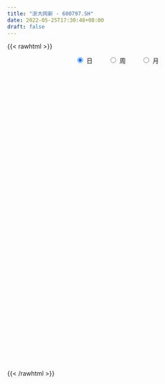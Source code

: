 ```yaml
---
title: "浙大网新 - 600797.SH"
date: 2022-05-25T17:30:48+08:00
draft: false
---
```

{{< rawhtml >}}
    <div style="text-align: center">
        <label style="padding: 1rem;"><input style="margin-right: .5rem" type="radio" name="period" value="D" checked onclick="period_change(this)">日</label>
        <label style="padding: 1rem;"><input style="margin-right: .5rem" type="radio" name="period" value="W" onclick="period_change(this)">周</label>
        <label style="padding: 1rem;"><input style="margin-right: .5rem" type="radio" name="period" value="M" onclick="period_change(this)">月</label>
    </div>
    <div id="chart" style="height: 700px;"></div> 
    <script type="text/javascript">
        const D_v = [50100.0,45565.0,48206.16,36931.0,43530.19,33949.0,57982.77,71503.47,65030.81,56831.35,69890.04,53268.11,70000.79,48502.81,62756.08,58849.12,88547.03,150365.0,83090.66,180385.11,155498.85,630967.63,321539.37,380136.91,198298.0,199257.58,151849.19,99147.36,147166.91,103689.0,71255.61,94988.17,70032.23,103417.28,63980.97,58791.15,62190.21,48154.42,64817.6,76378.75,115278.4,209327.13,217465.6,131229.97,95234.01,89052.77,183836.82,109723.38,93660.52,112036.48,98263.02,89200.72,104971.26,66367.41,62402.33,86479.16,95183.13,55300.06,64152.91,53622.42,56688.31,58428.6,58383.04,65814.52,94208.71,55440.22,70906.0,57671.9,43420.31,60156.87,61155.3,50432.0,48009.3,51436.74,72281.67,232785.33,133499.98,126455.87,79658.66,160559.14,78235.11,95547.29,108676.13,98192.51,107053.36,93024.02,115173.77,66931.15,79454.74,75410.48,85600.36,121759.2,113469.56,86462.0,57089.02,95784.09,54750.26,90110.43,51605.78,45609.9,34700.0,33693.13,35766.28,35712.01,50242.4,54405.76,43213.51,35510.84,37639.0,35333.48,49672.0,52592.58,47964.74,33127.0,43502.56,31052.14,30919.68,39915.54,48157.85,50711.81,54704.34,63306.85,67257.92,56137.75,68005.6,71998.13,56291.45,43989.46,68353.33,57610.69,61369.04,61232.0,85165.4,71016.77,261430.12,172519.52,85520.86,63295.03,83665.0,68650.53,82225.69,116877.45,74884.57,90727.03,206996.36,211078.19,107194.66,136501.34,121764.51,164232.05,106656.44,85557.47,91491.4,57046.03,113505.94,73826.52,116970.93,105128.06,224092.75,173457.33,102056.01,155042.54,134844.94,104001.33,84963.83,145833.12,353427.4,588768.73,550923.42,374208.73,263220.65,253705.71,204248.2,300488.93,239334.08,228568.0,543129.78,222770.05,227675.61,287006.2,159331.94,132043.31,108755.61,106470.01,105611.36,320047.76,309540.86,68358.1,1341865.4299999999,2712656.5600000001,1862680.1699999999,1616801.29,917302.09,1203300.8100000001,977355.4399999999,910308.5699999999,1026886.45,548914.36,819655.22,936275.96,825750.58,583260.8100000001,522950.05,548230.72,660253.3,711557.23,424955.5,697371.91,494335.28,458401.98,443938.34,299563.76,225107.06,324934.36,258072.56,408376.49,251806.59,335604.89,336273.1,340504.99,247447.26,211757.61,190642.0,139289.64,228222.35,151850.99,123606.11,257187.69,311430.13,235748.58,357624.77,256222.41,286516.36,194032.6,207818.12,184303.05,325525.34,212296.65,247701.06,246526.49,159684.51,139132.45,107700.91,133278.93,223172.66,128194.91,125292.8,174159.66,192725.51,174880.22]
const D_histogram = [0.0,-0.005079886,-0.0029061,-0.0051829834,-0.0056701978,-0.005635395,-0.000182496,0.0071109552,0.0151658684,0.0194249372,0.0140492691,0.0162224067,0.0210743295,0.0215848217,0.0192982324,0.0121562491,0.0175637269,0.0247954007,0.0270231545,0.0399058609,0.0879227072,0.1006155154,0.0762971314,0.0743499106,0.0603067492,0.0545332226,0.0363289438,0.0207327849,-0.0057898427,-0.0250640797,-0.0361749459,-0.046596919,-0.050210122,-0.0619579675,-0.0659794729,-0.0590790009,-0.0569960514,-0.0566419464,-0.0540827923,-0.0552578587,-0.0413551501,-0.0179983539,0.0069098181,0.0161526467,0.0144172255,0.0186224965,0.0301174465,0.0308321353,0.0240440508,0.007110825,-0.0089279518,-0.0216304477,-0.0455665273,-0.0560396762,-0.0593123054,-0.0539359871,-0.0432975806,-0.0336490578,-0.0352608997,-0.0361075383,-0.0318806471,-0.0239845074,-0.0198914066,-0.0132457944,-0.0161675045,-0.0146849908,-0.018782537,-0.0191000042,-0.0169880163,-0.0115107577,-0.0029087511,0.0014638956,0.0067821633,0.0079316412,0.0095807503,0.0312182088,0.0367369581,0.043905136,0.0471640708,0.0566289056,0.0597855976,0.0599630788,0.0625945129,0.0556344248,0.0454533199,0.0368743405,0.0232834561,0.0129541853,-0.0018387599,-0.0167352584,-0.0264103836,-0.0207582929,-0.0217027957,-0.0337028813,-0.0423538622,-0.0579283071,-0.0609393607,-0.0474828902,-0.0351510848,-0.0304723011,-0.0269370406,-0.0242424473,-0.0227989462,-0.0170578998,-0.0069707819,0.001498414,0.0008480236,-0.002295302,-0.0074693178,-0.0110751698,-0.0179510963,-0.025837104,-0.0211203926,-0.0169999576,-0.0178977471,-0.0141948867,-0.0058556552,0.0011366939,0.0075538787,0.0132569454,0.0181832372,0.0229611507,0.0318105006,0.0407608181,0.0396396778,0.0442997244,0.0394745186,0.0358870584,0.0280762466,0.0205164908,0.0147399788,0.0109885651,0.0061253474,-0.0055755169,0.0058674195,0.0184396784,0.0201696856,0.0200727319,0.0117700642,0.0025616869,0.0041115111,0.0110373988,0.0094574967,0.012818422,0.022899821,0.030869216,0.0338358387,0.0340723632,0.0261258918,0.0312764441,0.0270639019,0.0190564279,0.006493989,-0.0038124344,-0.0038595657,-0.0083141069,-0.0031533071,0.0013890852,0.0104079989,0.0108871984,0.0066021126,-0.0068413176,-0.0080739318,-0.0149717348,-0.0180047075,-0.0184152495,-0.0056314301,0.0256140487,0.03610214,0.0476258784,0.0431316821,0.040860398,0.0355410912,0.0023439422,-0.0140445827,-0.0687844414,-0.1279432529,-0.1590373719,-0.1558705392,-0.1278494727,-0.107763952,-0.0960122845,-0.0803086758,-0.0627682361,-0.0467674736,-0.0248058253,0.0317060944,0.1113059785,0.2054177415,0.3076908228,0.2960593819,0.2321150524,0.1726665865,0.1353514781,0.1052604595,0.0835875778,0.0311223916,-0.0086073116,-0.0325087566,-0.030484246,-0.0454316824,-0.0567279795,-0.0835214708,-0.1094989088,-0.0982537949,-0.0902090959,-0.0863009966,-0.0671248635,-0.0590147518,-0.0613221301,-0.0756418569,-0.0876331513,-0.0877640426,-0.0923795256,-0.0853134749,-0.0698252793,-0.0560927837,-0.0376709937,-0.0427169513,-0.0582811006,-0.068640113,-0.062911809,-0.0753369572,-0.0747047471,-0.0772384915,-0.0731514333,-0.066238461,-0.0660619754,-0.0801772985,-0.0927551118,-0.1283873754,-0.1539730164,-0.1383842667,-0.1268461141,-0.0971027094,-0.0655827834,-0.0318995118,-0.0004678544,0.0336494916,0.0516305775,0.068010143,0.0785431939,0.0827660572,0.0832619836,0.0837588765,0.0814867174,0.0818795921,0.0888410562,0.0674433349,0.066891034]
const D_fast = [0.0,-0.0063498575,-0.0049025966,-0.0084752258,-0.0103799896,-0.0117540355,-0.0063467605,0.0027244294,0.0145708098,0.0236861128,0.021822762,0.0280515013,0.0381720065,0.0440787041,0.0466166729,0.0425137519,0.0523121614,0.0657426854,0.0747262278,0.0975853995,0.1675829226,0.2054296096,0.2001855085,0.2168257653,0.2178592912,0.2257190702,0.2165970274,0.2061840647,0.1782139764,0.1526737195,0.1325191168,0.1104479139,0.0942821805,0.0670448431,0.0465284695,0.0386591913,0.0264931279,0.0126867463,0.0017252023,-0.0132643287,-0.0097004077,0.0091568,0.0357924265,0.0490734169,0.0509423019,0.0598031971,0.0788275087,0.0872502314,0.0864731596,0.07131764,0.0530468752,0.0349367674,-0.000390944,-0.0248740119,-0.0429747175,-0.051082396,-0.0512683846,-0.0500321263,-0.0604591931,-0.0703327162,-0.0740759868,-0.0721759739,-0.0730557248,-0.0697215612,-0.0766851475,-0.0788738815,-0.0876670619,-0.0927595302,-0.0948945463,-0.0922949772,-0.0844201583,-0.0796815378,-0.0726677292,-0.069535341,-0.0654910443,-0.0360490336,-0.0213460448,-0.003201583,0.0118483696,0.0354704307,0.0535735222,0.0687417731,0.0870218355,0.0939703535,0.0951525786,0.0957921843,0.0880221639,0.0809314395,0.0656788043,0.0465984911,0.0303207701,0.0307832876,0.0244130858,0.00398728,-0.0152521665,-0.0453086882,-0.063554582,-0.0619688341,-0.0584247998,-0.0613640915,-0.064563091,-0.0679291096,-0.0721853451,-0.0707087735,-0.0623643511,-0.0535205518,-0.0539589363,-0.0576760873,-0.0647174325,-0.071092077,-0.0824557776,-0.0968010613,-0.0973644481,-0.0974940024,-0.1028662287,-0.10271209,-0.0958367724,-0.0885602497,-0.0802545952,-0.0712372922,-0.061765191,-0.05124699,-0.0344450149,-0.0153044929,-0.0065157137,0.009219264,0.0142626879,0.0196469922,0.0188552421,0.016424609,0.0143330917,0.0133288193,0.0099969384,-0.0030978051,0.0098119861,0.0269941647,0.0337665932,0.0386878225,0.0333276709,0.0247597154,0.0273374173,0.0370226548,0.0378071268,0.0443726576,0.0601790118,0.0758657109,0.0872912932,0.0960459085,0.0946309101,0.1076005734,0.1101540067,0.1069106396,0.095971698,0.0847121659,0.0837001432,0.0771670754,0.0815395484,0.0864292119,0.0980501254,0.1012511245,0.0986165668,0.0834628072,0.08021171,0.0695709733,0.0620368238,0.0570224694,0.0683984313,0.1060474223,0.1255610485,0.1489912566,0.1552799808,0.1632237962,0.1667897622,0.1341785987,0.1142789281,0.0423429591,-0.0488016657,-0.1196551277,-0.1554559298,-0.1593972314,-0.1662526986,-0.1785041023,-0.1828776625,-0.1810292818,-0.1767203878,-0.1609601958,-0.0965217525,0.0109046262,0.1563708246,0.3355666117,0.3979500162,0.3920344498,0.3757526305,0.3722753917,0.3684994879,0.3677235007,0.3230389124,0.2811573813,0.2491287472,0.2435321962,0.2172268393,0.1917485472,0.1440746882,0.090722523,0.0774041882,0.0628966132,0.0452294634,0.0476243807,0.0409808044,0.0233428936,-0.0098872975,-0.0437868796,-0.0658587816,-0.093569146,-0.107831464,-0.1097995882,-0.1100902885,-0.101086247,-0.1168114425,-0.1469458669,-0.1744649075,-0.1844645557,-0.2157239433,-0.23376792,-0.2556112873,-0.2698120874,-0.2794587304,-0.2957977386,-0.3299573863,-0.3657239776,-0.433453085,-0.4975319801,-0.5165392971,-0.5367126731,-0.5312449457,-0.5161207155,-0.4904123219,-0.459097628,-0.4165679092,-0.3856791789,-0.3522970777,-0.3221282282,-0.2972138507,-0.2759024284,-0.2544658163,-0.2363662961,-0.2155035234,-0.1863317952,-0.1908686828,-0.1746982252]
const D_slow = [0.0,-0.0012699715,-0.0019964965,-0.0032922424,-0.0047097918,-0.0061186406,-0.0061642646,-0.0043865258,-0.0005950587,0.0042611756,0.0077734929,0.0118290946,0.017097677,0.0224938824,0.0273184405,0.0303575028,0.0347484345,0.0409472847,0.0477030733,0.0576795385,0.0796602153,0.1048140942,0.1238883771,0.1424758547,0.157552542,0.1711858477,0.1802680836,0.1854512798,0.1840038191,0.1777377992,0.1686940627,0.157044833,0.1444923025,0.1290028106,0.1125079424,0.0977381922,0.0834891793,0.0693286927,0.0558079946,0.0419935299,0.0316547424,0.0271551539,0.0288826084,0.0329207701,0.0365250765,0.0411807006,0.0487100622,0.0564180961,0.0624291088,0.064206815,0.061974827,0.0565672151,0.0451755833,0.0311656643,0.0163375879,0.0028535911,-0.007970804,-0.0163830685,-0.0251982934,-0.034225178,-0.0421953397,-0.0481914666,-0.0531643182,-0.0564757668,-0.060517643,-0.0641888907,-0.0688845249,-0.073659526,-0.07790653,-0.0807842195,-0.0815114072,-0.0811454333,-0.0794498925,-0.0774669822,-0.0750717946,-0.0672672424,-0.0580830029,-0.0471067189,-0.0353157012,-0.0211584748,-0.0062120754,0.0087786943,0.0244273225,0.0383359287,0.0496992587,0.0589178438,0.0647387078,0.0679772542,0.0675175642,0.0633337496,0.0567311537,0.0515415805,0.0461158815,0.0376901612,0.0271016957,0.0126196189,-0.0026152213,-0.0144859438,-0.023273715,-0.0308917903,-0.0376260505,-0.0436866623,-0.0493863988,-0.0536508738,-0.0553935693,-0.0550189658,-0.0548069599,-0.0553807854,-0.0572481148,-0.0600169072,-0.0645046813,-0.0709639573,-0.0762440555,-0.0804940449,-0.0849684816,-0.0885172033,-0.0899811171,-0.0896969436,-0.087808474,-0.0844942376,-0.0799484283,-0.0742081406,-0.0662555155,-0.056065311,-0.0461553915,-0.0350804604,-0.0252118308,-0.0162400662,-0.0092210045,-0.0040918818,-0.0004068871,0.0023402542,0.003871591,0.0024777118,0.0039445667,0.0085544863,0.0135969077,0.0186150906,0.0215576067,0.0221980284,0.0232259062,0.0259852559,0.0283496301,0.0315542356,0.0372791908,0.0449964948,0.0534554545,0.0619735453,0.0685050183,0.0763241293,0.0830901048,0.0878542117,0.089477709,0.0885246004,0.0875597089,0.0854811822,0.0846928555,0.0850401268,0.0876421265,0.0903639261,0.0920144542,0.0903041248,0.0882856419,0.0845427082,0.0800415313,0.0754377189,0.0740298614,0.0804333736,0.0894589086,0.1013653782,0.1121482987,0.1223633982,0.131248671,0.1318346565,0.1283235109,0.1111274005,0.0791415873,0.0393822443,0.0004146095,-0.0315477587,-0.0584887467,-0.0824918178,-0.1025689867,-0.1182610458,-0.1299529142,-0.1361543705,-0.1282278469,-0.1004013523,-0.0490469169,0.0278757888,0.1018906343,0.1599193974,0.203086044,0.2369239135,0.2632390284,0.2841359229,0.2919165208,0.2897646929,0.2816375037,0.2740164422,0.2626585217,0.2484765268,0.2275961591,0.2002214318,0.1756579831,0.1531057091,0.13153046,0.1147492441,0.0999955562,0.0846650237,0.0657545594,0.0438462716,0.021905261,-0.0011896204,-0.0225179891,-0.039974309,-0.0539975049,-0.0634152533,-0.0740944911,-0.0886647663,-0.1058247945,-0.1215527468,-0.1403869861,-0.1590631729,-0.1783727957,-0.1966606541,-0.2132202693,-0.2297357632,-0.2497800878,-0.2729688658,-0.3050657096,-0.3435589637,-0.3781550304,-0.4098665589,-0.4341422363,-0.4505379321,-0.4585128101,-0.4586297737,-0.4502174008,-0.4373097564,-0.4203072207,-0.4006714222,-0.3799799079,-0.359164412,-0.3382246929,-0.3178530135,-0.2973831155,-0.2751728514,-0.2583120177,-0.2415892592]
const D_data = [['2021-05-14', 6.1416, 6.1615, 6.0819, 6.1715],['2021-05-17', 6.1615, 6.0819, 6.072, 6.1715],['2021-05-18', 6.062, 6.1615, 6.0421, 6.1615],['2021-05-19', 6.1516, 6.1018, 6.0919, 6.1516],['2021-05-20', 6.1018, 6.1118, 6.062, 6.1317],['2021-05-21', 6.1118, 6.1118, 6.0819, 6.1516],['2021-05-24', 6.1118, 6.1914, 6.0819, 6.2014],['2021-05-25', 6.1715, 6.2511, 6.1416, 6.271],['2021-05-26', 6.271, 6.3109, 6.2412, 6.3507],['2021-05-27', 6.3109, 6.3109, 6.281, 6.3507],['2021-05-28', 6.3208, 6.2014, 6.1715, 6.3208],['2021-05-31', 6.2014, 6.3009, 6.1914, 6.3805],['2021-06-01', 6.3109, 6.3706, 6.2511, 6.3805],['2021-06-02', 6.3507, 6.3507, 6.3208, 6.3706],['2021-06-03', 6.3706, 6.3308, 6.3308, 6.4004],['2021-06-04', 6.3208, 6.2611, 6.2511, 6.3407],['2021-06-07', 6.2611, 6.4303, 6.2611, 6.4403],['2021-06-08', 6.4701, 6.5099, 6.3905, 6.6294],['2021-06-09', 6.49, 6.5, 6.4104, 6.5398],['2021-06-10', 6.5199, 6.709, 6.5, 6.7687],['2021-06-11', 7.3759, 7.3759, 7.3759, 7.3759],['2021-06-15', 7.4854, 7.1868, 7.0972, 7.6248],['2021-06-16', 7.0176, 6.7787, 6.7389, 7.1072],['2021-06-17', 6.7488, 7.0674, 6.6592, 7.2864],['2021-06-18', 6.938, 6.9479, 6.8782, 7.0275],['2021-06-21', 6.8981, 7.0674, 6.8185, 7.0972],['2021-06-22', 7.0574, 6.9081, 6.8882, 7.0773],['2021-06-23', 6.8683, 6.8981, 6.8683, 6.9778],['2021-06-24', 6.8782, 6.6792, 6.6692, 6.8882],['2021-06-25', 6.6891, 6.6592, 6.5697, 6.7389],['2021-06-28', 6.6393, 6.6792, 6.6393, 6.7389],['2021-06-29', 6.6692, 6.6194, 6.5995, 6.7687],['2021-06-30', 6.6294, 6.6493, 6.6194, 6.709],['2021-07-01', 6.6493, 6.4801, 6.4403, 6.719],['2021-07-02', 6.49, 6.5, 6.4602, 6.5697],['2021-07-05', 6.5199, 6.6095, 6.5199, 6.6095],['2021-07-06', 6.5896, 6.5398, 6.4801, 6.5995],['2021-07-07', 6.5, 6.49, 6.4701, 6.5298],['2021-07-08', 6.54, 6.49, 6.46, 6.57],['2021-07-09', 6.47, 6.41, 6.36, 6.51],['2021-07-12', 6.45, 6.6, 6.42, 6.64],['2021-07-13', 6.7, 6.8, 6.69, 6.94],['2021-07-14', 6.78, 6.95, 6.7, 6.97],['2021-07-15', 7.0, 6.86, 6.8, 7.02],['2021-07-16', 6.85, 6.76, 6.75, 6.93],['2021-07-19', 6.72, 6.86, 6.63, 6.86],['2021-07-20', 6.88, 7.02, 6.85, 7.1],['2021-07-21', 6.98, 6.95, 6.92, 7.04],['2021-07-22', 6.95, 6.87, 6.85, 6.98],['2021-07-23', 6.81, 6.7, 6.68, 6.87],['2021-07-26', 6.69, 6.63, 6.51, 6.74],['2021-07-27', 6.66, 6.59, 6.59, 6.74],['2021-07-28', 6.52, 6.33, 6.28, 6.58],['2021-07-29', 6.41, 6.37, 6.36, 6.45],['2021-07-30', 6.35, 6.38, 6.25, 6.43],['2021-08-02', 6.36, 6.45, 6.23, 6.49],['2021-08-03', 6.43, 6.52, 6.43, 6.65],['2021-08-04', 6.52, 6.53, 6.47, 6.55],['2021-08-05', 6.53, 6.38, 6.35, 6.53],['2021-08-06', 6.34, 6.35, 6.28, 6.38],['2021-08-09', 6.34, 6.39, 6.32, 6.41],['2021-08-10', 6.38, 6.44, 6.34, 6.46],['2021-08-11', 6.44, 6.4, 6.39, 6.47],['2021-08-12', 6.41, 6.44, 6.4, 6.51],['2021-08-13', 6.45, 6.31, 6.29, 6.46],['2021-08-16', 6.32, 6.34, 6.28, 6.35],['2021-08-17', 6.31, 6.24, 6.22, 6.35],['2021-08-18', 6.2, 6.25, 6.18, 6.28],['2021-08-19', 6.21, 6.26, 6.21, 6.28],['2021-08-20', 6.24, 6.3, 6.19, 6.3],['2021-08-23', 6.3, 6.36, 6.29, 6.39],['2021-08-24', 6.36, 6.33, 6.3, 6.37],['2021-08-25', 6.32, 6.36, 6.32, 6.37],['2021-08-26', 6.36, 6.32, 6.31, 6.37],['2021-08-27', 6.32, 6.33, 6.22, 6.34],['2021-08-30', 6.37, 6.65, 6.35, 6.79],['2021-08-31', 6.6, 6.54, 6.5, 6.65],['2021-09-01', 6.54, 6.62, 6.51, 6.73],['2021-09-02', 6.63, 6.63, 6.52, 6.65],['2021-09-03', 6.67, 6.78, 6.65, 6.85],['2021-09-06', 6.73, 6.78, 6.72, 6.8],['2021-09-07', 6.75, 6.8, 6.75, 6.86],['2021-09-08', 6.8, 6.89, 6.77, 6.9],['2021-09-09', 6.88, 6.81, 6.79, 6.89],['2021-09-10', 6.82, 6.77, 6.75, 6.91],['2021-09-13', 6.76, 6.78, 6.67, 6.83],['2021-09-14', 6.81, 6.69, 6.68, 6.95],['2021-09-15', 6.68, 6.69, 6.62, 6.75],['2021-09-16', 6.69, 6.58, 6.56, 6.74],['2021-09-17', 6.56, 6.5, 6.43, 6.62],['2021-09-22', 6.44, 6.49, 6.4, 6.59],['2021-09-23', 6.48, 6.66, 6.48, 6.74],['2021-09-24', 6.63, 6.58, 6.51, 6.73],['2021-09-27', 6.57, 6.39, 6.36, 6.64],['2021-09-28', 6.4, 6.35, 6.32, 6.45],['2021-09-29', 6.35, 6.16, 6.15, 6.36],['2021-09-30', 6.19, 6.22, 6.16, 6.24],['2021-10-08', 6.26, 6.41, 6.26, 6.46],['2021-10-11', 6.44, 6.43, 6.39, 6.48],['2021-10-12', 6.4, 6.35, 6.25, 6.42],['2021-10-13', 6.32, 6.33, 6.26, 6.37],['2021-10-14', 6.31, 6.31, 6.27, 6.34],['2021-10-15', 6.34, 6.28, 6.27, 6.37],['2021-10-18', 6.28, 6.33, 6.28, 6.34],['2021-10-19', 6.32, 6.41, 6.32, 6.46],['2021-10-20', 6.44, 6.43, 6.41, 6.51],['2021-10-21', 6.38, 6.33, 6.31, 6.47],['2021-10-22', 6.33, 6.28, 6.27, 6.37],['2021-10-25', 6.28, 6.22, 6.19, 6.28],['2021-10-26', 6.22, 6.2, 6.18, 6.27],['2021-10-27', 6.17, 6.11, 6.08, 6.23],['2021-10-28', 6.1, 6.03, 5.96, 6.14],['2021-10-29', 6.03, 6.15, 6.02, 6.15],['2021-11-01', 6.14, 6.14, 6.09, 6.18],['2021-11-02', 6.15, 6.06, 6.02, 6.18],['2021-11-03', 6.06, 6.1, 6.03, 6.1],['2021-11-04', 6.11, 6.17, 6.09, 6.18],['2021-11-05', 6.18, 6.18, 6.15, 6.23],['2021-11-08', 6.16, 6.2, 6.15, 6.23],['2021-11-09', 6.23, 6.22, 6.18, 6.25],['2021-11-10', 6.22, 6.24, 6.17, 6.25],['2021-11-11', 6.23, 6.27, 6.21, 6.3],['2021-11-12', 6.29, 6.37, 6.27, 6.39],['2021-11-15', 6.39, 6.44, 6.37, 6.46],['2021-11-16', 6.45, 6.36, 6.34, 6.47],['2021-11-17', 6.33, 6.47, 6.33, 6.52],['2021-11-18', 6.48, 6.38, 6.38, 6.53],['2021-11-19', 6.41, 6.4, 6.36, 6.45],['2021-11-22', 6.4, 6.34, 6.32, 6.41],['2021-11-23', 6.35, 6.32, 6.3, 6.37],['2021-11-24', 6.33, 6.32, 6.27, 6.36],['2021-11-25', 6.33, 6.33, 6.28, 6.37],['2021-11-26', 6.33, 6.3, 6.21, 6.36],['2021-11-29', 6.22, 6.17, 6.14, 6.26],['2021-11-30', 6.18, 6.46, 6.18, 6.58],['2021-12-01', 6.44, 6.55, 6.4, 6.57],['2021-12-02', 6.56, 6.47, 6.45, 6.58],['2021-12-03', 6.47, 6.47, 6.46, 6.54],['2021-12-06', 6.49, 6.36, 6.36, 6.51],['2021-12-07', 6.37, 6.31, 6.27, 6.4],['2021-12-08', 6.35, 6.43, 6.27, 6.43],['2021-12-09', 6.39, 6.53, 6.39, 6.59],['2021-12-10', 6.53, 6.45, 6.42, 6.53],['2021-12-13', 6.44, 6.53, 6.43, 6.58],['2021-12-14', 6.51, 6.67, 6.46, 6.72],['2021-12-15', 6.64, 6.72, 6.61, 6.85],['2021-12-16', 6.74, 6.72, 6.67, 6.78],['2021-12-17', 6.72, 6.73, 6.64, 6.82],['2021-12-20', 6.7, 6.64, 6.59, 6.77],['2021-12-21', 6.63, 6.83, 6.62, 6.83],['2021-12-22', 6.84, 6.75, 6.73, 6.87],['2021-12-23', 6.75, 6.7, 6.68, 6.77],['2021-12-24', 6.7, 6.61, 6.55, 6.73],['2021-12-27', 6.61, 6.59, 6.54, 6.66],['2021-12-28', 6.6, 6.7, 6.59, 6.76],['2021-12-29', 6.71, 6.64, 6.59, 6.73],['2021-12-30', 6.65, 6.77, 6.62, 6.79],['2021-12-31', 6.76, 6.8, 6.71, 6.84],['2022-01-04', 6.82, 6.91, 6.79, 6.99],['2022-01-05', 6.91, 6.85, 6.77, 6.97],['2022-01-06', 6.83, 6.8, 6.78, 6.88],['2022-01-07', 6.77, 6.65, 6.64, 6.93],['2022-01-10', 6.65, 6.77, 6.55, 6.86],['2022-01-11', 6.79, 6.68, 6.67, 6.86],['2022-01-12', 6.73, 6.7, 6.67, 6.76],['2022-01-13', 6.8, 6.72, 6.72, 6.88],['2022-01-14', 6.77, 6.92, 6.69, 7.24],['2022-01-17', 7.09, 7.29, 7.02, 7.42],['2022-01-18', 7.21, 7.18, 7.16, 7.45],['2022-01-19', 7.12, 7.3, 7.11, 7.37],['2022-01-20', 7.32, 7.17, 7.16, 7.32],['2022-01-21', 7.11, 7.23, 7.11, 7.38],['2022-01-24', 7.17, 7.22, 7.16, 7.32],['2022-01-25', 7.18, 6.8, 6.78, 7.23],['2022-01-26', 6.77, 6.89, 6.74, 7.12],['2022-01-27', 6.5, 6.2, 6.2, 6.55],['2022-01-28', 5.91, 5.77, 5.67, 6.05],['2022-02-07', 5.86, 5.77, 5.7, 5.87],['2022-02-08', 5.77, 6.0, 5.69, 6.0],['2022-02-09', 6.0, 6.28, 5.94, 6.35],['2022-02-10', 6.25, 6.21, 6.15, 6.3],['2022-02-11', 6.22, 6.1, 6.07, 6.25],['2022-02-14', 6.02, 6.14, 6.02, 6.18],['2022-02-15', 6.15, 6.18, 6.09, 6.24],['2022-02-16', 6.24, 6.19, 6.15, 6.29],['2022-02-17', 6.17, 6.32, 6.12, 6.69],['2022-02-18', 6.9, 6.95, 6.75, 6.95],['2022-02-21', 7.65, 7.65, 7.65, 7.65],['2022-02-22', 8.42, 8.42, 8.16, 8.42],['2022-02-23', 8.5, 9.26, 8.32, 9.26],['2022-02-24', 9.19, 8.33, 8.33, 9.19],['2022-02-25', 7.69, 7.7, 7.59, 8.28],['2022-02-28', 7.51, 7.61, 7.45, 7.76],['2022-03-01', 7.62, 7.78, 7.46, 8.09],['2022-03-02', 7.56, 7.82, 7.5, 8.01],['2022-03-03', 7.76, 7.9, 7.66, 7.91],['2022-03-04', 7.9, 7.4, 7.32, 7.9],['2022-03-07', 7.25, 7.36, 7.22, 7.48],['2022-03-08', 7.32, 7.41, 7.31, 7.64],['2022-03-09', 7.25, 7.69, 6.9, 7.78],['2022-03-10', 7.76, 7.45, 7.45, 7.88],['2022-03-11', 7.2, 7.42, 7.16, 7.54],['2022-03-14', 7.33, 7.1, 7.06, 7.5],['2022-03-15', 7.03, 6.92, 6.9, 7.35],['2022-03-16', 7.02, 7.29, 6.93, 7.3],['2022-03-17', 7.37, 7.25, 7.16, 7.44],['2022-03-18', 7.23, 7.18, 7.12, 7.25],['2022-03-21', 7.3, 7.39, 7.23, 7.45],['2022-03-22', 7.29, 7.29, 7.13, 7.42],['2022-03-23', 7.28, 7.14, 7.08, 7.28],['2022-03-24', 7.14, 6.9, 6.82, 7.14],['2022-03-25', 6.94, 6.8, 6.77, 7.01],['2022-03-28', 6.78, 6.85, 6.73, 6.88],['2022-03-29', 6.88, 6.71, 6.65, 6.88],['2022-03-30', 6.74, 6.79, 6.68, 6.82],['2022-03-31', 6.76, 6.89, 6.73, 6.96],['2022-04-01', 6.8, 6.89, 6.78, 6.9],['2022-04-06', 6.89, 6.99, 6.87, 7.02],['2022-04-07', 6.95, 6.69, 6.68, 6.99],['2022-04-08', 6.75, 6.45, 6.41, 6.76],['2022-04-11', 6.39, 6.38, 6.25, 6.52],['2022-04-12', 6.38, 6.5, 6.23, 6.5],['2022-04-13', 6.43, 6.18, 6.18, 6.47],['2022-04-14', 6.21, 6.23, 6.21, 6.34],['2022-04-15', 6.26, 6.1, 6.04, 6.26],['2022-04-18', 6.03, 6.1, 5.95, 6.14],['2022-04-19', 6.09, 6.08, 6.03, 6.16],['2022-04-20', 6.17, 5.93, 5.89, 6.22],['2022-04-21', 5.88, 5.62, 5.58, 5.92],['2022-04-22', 5.59, 5.46, 5.4, 5.6],['2022-04-25', 5.42, 4.91, 4.91, 5.42],['2022-04-26', 4.9, 4.71, 4.65, 4.98],['2022-04-27', 4.63, 5.03, 4.62, 5.04],['2022-04-28', 4.98, 4.89, 4.81, 5.04],['2022-04-29', 4.96, 5.08, 4.92, 5.1],['2022-05-05', 5.08, 5.14, 5.03, 5.2],['2022-05-06', 5.04, 5.24, 4.97, 5.37],['2022-05-09', 5.19, 5.31, 5.16, 5.42],['2022-05-10', 5.21, 5.47, 5.2, 5.52],['2022-05-11', 5.46, 5.38, 5.38, 5.57],['2022-05-12', 5.32, 5.44, 5.32, 5.52],['2022-05-13', 5.47, 5.44, 5.37, 5.51],['2022-05-16', 5.45, 5.41, 5.38, 5.53],['2022-05-17', 5.35, 5.39, 5.25, 5.44],['2022-05-18', 5.54, 5.41, 5.4, 5.68],['2022-05-19', 5.34, 5.39, 5.29, 5.4],['2022-05-20', 5.4, 5.44, 5.37, 5.47],['2022-05-23', 5.45, 5.57, 5.45, 5.58],['2022-05-24', 5.56, 5.2, 5.2, 5.57],['2022-05-25', 5.21, 5.42, 5.21, 5.44]]
const W_v = [535172.28,726990.79,963824.6,740460.49,624172.6,3937221.3100000001,3944465.4199999999,4340923.8099999996,4717550.9699999997,2727828.0500000003,1649546.3600000001,1202309.9200000002,3540660.1200000001,1525851.3100000001,871473.4400000001,1303967.49,1141141.8500000001,1706989.54,988255.4900000001,673242.1699999999,717761.61,339718.03,634103.0800000001,544012.77,483388.12,2245465.1499999999,1119631.03,866838.2500000001,864832.2999999999,622409.28,321986.22,176791.13,1248767.71,1341062.27,1495724.53,1238115.55,1573771.6099999999,1310747.3799999999,1222173.0799999998,3255173.6100000003,4933458.5,1382650.5899999999,1832909.55,996999.01,1617345.9300000002,936908.3199999999,756502.6199999999,654448.4199999999,705497.3800000001,808845.9300000001,860643.7600000001,787189.65,822417.11,849626.21,469901.5,563248.41,526646.42,430186.26,403355.1,408017.6199999999,349333.74,368366.1,237044.7,496186.23,458200.9500000001,470197.41,1066574.3600000001,1293776.3699999999,1433534.9399999999,988056.6,596789.24,520187.5699999999,366171.3,342256.61,408196.06,220336.67,586206.23,710819.66,500028.35,518017.12,811384.0699999999,1477675.01,2653189.29,4093488.0699999998,3463588.6000000006,3558154.0099999998,2324082.6899999999,3026877.0299999998,1743538.46,1127832.4199999999,1726271.8400000001,830145.01,1515423.8799999999,1386857.9499999997,3962658.04,2602114.46,1188862.1699999999,1248738.75,1128179.3099999998,1284162.3900000001,1206314.01,1168923.2000000002,719742.26,606279.96,591703.11,690648.0699999999,1046093.6599999999,998597.86,1021631.8300000001,1615624.27,1225980.3499999999,1270960.6199999999,1459279.3100000001,125549.9,395253.89,634614.9,977089.0499999999,6530893.9300000006,7995811.8600000003,3786910.6699999995,3304706.2399999998,2123574.1400000001,2176544.52,2443595.1500000004,2885853.96,1564320.24,1625328.1900000002,2886690.7500000005,2741958.0499999998,1836992.9700000002,1854589.3599999999,1925427.3500000001,2452103.1399999997,2687801.9199999999,3145323.3500000001,2078437.73,1256467.3599999999,1934393.9500000002,2025264.0600000001,1531513.77,1192768.6699999999,1618151.3599999999,769785.25,478019.5,592878.91,676678.86,530378.1799999999,613318.4100000001,537261.8600000001,506328.66,524461.35,893037.1,2181984.27,1521187.97,3597507.6699999999,2152035.7999999998,2687278.5699999998,1178125.27,880937.84,1572392.6300000001,1591813.4499999997,1167715.4200000002,615955.97,555396.8100000001,190709.69,80006.01,573238.88,495254.59,469410.4,511627.02,410816.16,333117.91,459307.3,401561.58,478088.4600000001,331619.26,648736.8200000001,417048.5699999999,642888.21,522706.71,517893.93,581614.3300000001,418355.73,235505.31,245138.38,451570.58,363021.03,442671.98,266071.22,1112995.25,497065.79,296455.15,378725.27,343517.66,419836.46,130082.83,225022.5,208181.35,321238.44,293376.91,657886.65,1530941.9099999999,701110.04,403674.26,310332.13,768535.11,588309.9700000001,421204.74,354737.68,333523.1800000001,287595.3,283315.01,732958.98,487704.4,429994.16,320829.12,294085.37,90110.43,201375.09,219084.52,223201.8,178516.92,284138.77,296422.39,333730.46,653782.3,426303.24,752497.58,569701.87,466477.48,654648.63,823070.6200000001,2030827.2399999998,1515768.99,1028827.1100000001,950425.6,7602361.5499999998,5035153.3599999994,3713856.9300000002,2867946.7999999998,2393611.27,1468297.0600000001,1012382.98,1017358.86,1079823.5,1302214.2600000002,509828.39,1005341.1599999999,717640.2100000001,541765.39]
const W_histogram = [0.0,-0.0182071795,0.0121882574,-0.0076890436,-0.0128019823,0.2013475275,0.278784985,0.3788602525,0.4311297224,0.4289911653,0.3510736639,0.2929848104,0.2691722803,0.138758052,0.0428557375,-0.0936663518,-0.1339996404,-0.2083204265,-0.3058591346,-0.331129989,-0.3730790896,-0.3634074707,-0.359988483,-0.3592218526,-0.3266836187,-0.2287334298,-0.2149492427,-0.166248902,-0.232837716,-0.3281055891,-0.335145256,-0.3027022692,-0.1975494402,-0.0776231843,0.0228423575,-0.008486622,0.0820523411,0.1172049468,0.1375113687,0.2143218142,0.2648905377,0.2631077063,0.2217260595,0.1735195184,0.1237858776,0.0251891836,-0.0474282621,-0.141922579,-0.2360578024,-0.2403579974,-0.2480006534,-0.2194965173,-0.1680730214,-0.1342528152,-0.1432144132,-0.1138408888,-0.1153523592,-0.0999121656,-0.0965095894,-0.108191901,-0.1391914981,-0.1298767278,-0.1169350902,-0.1753309661,-0.2030501015,-0.1951072566,-0.1231428359,-0.0580791684,0.0643727787,0.0837241203,0.0915065241,0.1059397318,0.1027197603,0.0864744105,0.0614623135,0.0687195279,0.0912492783,0.1118665817,0.1078685291,0.0858785989,0.1154016568,0.1716233807,0.2399709396,0.3868831477,0.416078694,0.4806938225,0.4544917279,0.4808713315,0.4127934189,0.3506040115,0.2869976041,0.1841676635,0.0901227925,0.0189255647,0.0143223255,0.0213797109,-0.0372336224,-0.0638171147,-0.0448032427,-0.0321766995,-0.0310855393,-0.1161214252,-0.1594966634,-0.1867839125,-0.2135291954,-0.2551364466,-0.2368237846,-0.2130282538,-0.1846562672,-0.1152344209,-0.0595423904,-0.0222085904,-0.0267760603,-0.0395774251,-0.0333508976,-0.0477401852,-0.0102426474,0.1629291383,0.2515136601,0.2641349791,0.2494060848,0.1911454522,0.1569751241,0.1361658811,0.1118501883,0.0717996512,0.0782655369,0.0848814748,0.084082293,-0.0107760545,-0.0880520717,-0.1234697611,-0.0906209735,-0.1386975876,-0.0884029784,-0.087152897,-0.1120809219,-0.0670154511,-0.1050079382,-0.1111611165,-0.1069099778,-0.1068828369,-0.1269831963,-0.1210098717,-0.1177171476,-0.1369091658,-0.1226529299,-0.1049901314,-0.0991847676,-0.0837865449,-0.068697237,-0.0404982048,0.0217500461,0.0316935114,0.0882553031,0.1327584356,0.149913735,0.1366190294,0.1186004669,0.1306891769,0.1213350846,0.0644464929,0.0377801319,-0.0016701386,-0.0324533979,-0.0389560954,-0.0355349806,-0.0310720477,-0.0502614805,-0.0640929238,-0.069246844,-0.0596440558,-0.0602218379,-0.0492206936,-0.0739866167,-0.0974696697,-0.1466476077,-0.1683665217,-0.1783340211,-0.1673072742,-0.1541164025,-0.1735731417,-0.194929402,-0.1746224028,-0.1244201152,-0.0889584046,-0.0434215252,-0.0218163956,-0.0042197738,0.046793504,0.0702391044,0.0775502336,0.0888028197,0.083947573,0.0461871847,0.0373229508,0.0386854905,0.0386849278,0.0466316583,0.0571285862,0.1358774717,0.1545096313,0.143022705,0.1211982926,0.0981785629,0.1034723669,0.0998339589,0.0739676103,0.0538637113,0.0376645408,0.0265906505,0.0218017992,0.0479570563,0.06267095,0.0527068598,0.0500134742,0.0238246543,0.0193276263,0.008196631,0.0017687131,-0.0096747724,-0.0134291551,-0.0019259123,0.008331059,0.0089539196,0.0207160163,0.0266708097,0.0477580488,0.051588668,0.0640682595,0.0594706283,0.0710782134,0.0946251302,0.0112480858,-0.020568082,0.0148330288,0.0840932691,0.1037448069,0.1114576021,0.0944364801,0.0536551807,0.0299912964,-0.0155949418,-0.0667528471,-0.1370761627,-0.1988205048,-0.2170362816,-0.2039669196,-0.1842724072,-0.1623141569]
const W_fast = [0.0,-0.0227589744,0.0106835269,-0.0111160351,-0.0194294693,0.2450569224,0.3921906261,0.5869809567,0.7470328572,0.8521420914,0.8619930061,0.8771503551,0.9206308952,0.8249061799,0.7397177997,0.5797791224,0.5059459237,0.379545031,0.2055415392,0.0974881877,-0.0377306854,-0.1189109342,-0.2054890672,-0.2945279,-0.3436605707,-0.3028937393,-0.3428468629,-0.3357087477,-0.4605069907,-0.637801261,-0.7286272419,-0.7718598225,-0.7160943535,-0.6155738936,-0.5093977625,-0.5428483975,-0.4317963492,-0.3673425067,-0.3126582427,-0.1822673436,-0.0654759856,-0.0014818905,0.0125679776,0.0077413161,-0.0110458553,-0.1033452534,-0.1878197647,-0.3177947263,-0.4709444002,-0.5353340946,-0.6049769139,-0.6313469073,-0.6219416666,-0.6216846642,-0.6664498656,-0.6655365633,-0.6958861235,-0.7054239713,-0.7261487925,-0.7648790793,-0.830676551,-0.8538309627,-0.8701230976,-0.972351715,-1.0508333758,-1.0916673451,-1.0504886333,-0.9999447579,-0.8613996161,-0.8211172444,-0.7904582097,-0.7495400689,-0.7270801004,-0.7217068475,-0.7313533662,-0.7069162699,-0.6615741998,-0.612990251,-0.5900211714,-0.5905414518,-0.5321679797,-0.4330404106,-0.3047001168,-0.0610671218,0.072148098,0.2569366821,0.3443575195,0.490954956,0.5260753981,0.5515369936,0.5596799873,0.5028919625,0.4313777897,0.364911953,0.3638892951,0.3762916082,0.3083698694,0.2658320984,0.2736451598,0.278227528,0.2715473034,0.1574810613,0.0742316572,0.00024843,-0.0798791518,-0.1852705147,-0.2261637989,-0.2556253315,-0.2734174117,-0.2328041707,-0.1919977377,-0.1602160853,-0.1714775703,-0.1941732913,-0.1962844883,-0.2226088222,-0.1876719462,0.026232124,0.1776950609,0.2563501247,0.3039727516,0.2934984821,0.2985719349,0.3118041622,0.3154510165,0.2933503923,0.3193826622,0.3472189687,0.3674403602,0.269887999,0.1705989639,0.1043138342,0.1145073784,0.0317563674,0.0599502321,0.0394120892,-0.0135361662,0.0147754419,-0.0494690297,-0.0834124872,-0.105888843,-0.1325824112,-0.1844285697,-0.208707713,-0.2348442759,-0.2882635855,-0.3046705821,-0.3132553164,-0.3322461445,-0.337794558,-0.3398795594,-0.3218050783,-0.2541193159,-0.2362524728,-0.1576268553,-0.0799341139,-0.0253003808,-0.0044403291,0.0071912252,0.0519522295,0.0729319083,0.0321549397,0.0149336118,-0.0249341934,-0.0638308021,-0.0800725235,-0.0855351539,-0.0888402329,-0.1205950358,-0.15044971,-0.1729153413,-0.178223567,-0.1938568086,-0.1951608377,-0.238423415,-0.2862738854,-0.3721137253,-0.4359242697,-0.4904752744,-0.5212753461,-0.546613575,-0.6094635996,-0.6795522104,-0.7029008119,-0.683803553,-0.6705814437,-0.6358999455,-0.6197489149,-0.6032072365,-0.5404955827,-0.4994902062,-0.4727915186,-0.4393382276,-0.423206581,-0.4494201732,-0.4489536694,-0.4379197571,-0.4282490878,-0.4086444428,-0.3838653683,-0.2711471148,-0.2138875474,-0.1896187975,-0.1811436367,-0.1796187258,-0.14845683,-0.1271367483,-0.1345111943,-0.1411491655,-0.1479322008,-0.1523584285,-0.1516968299,-0.1135523088,-0.0831706776,-0.0799580528,-0.0701480698,-0.0903807263,-0.0900458477,-0.0991276852,-0.1051134248,-0.1189756034,-0.1260872749,-0.1150655102,-0.1027257741,-0.0998644336,-0.0829233329,-0.070300837,-0.0372740857,-0.0205462996,0.0079503568,0.0182203827,0.0475975211,0.0948007205,0.0142356976,-0.0227224907,0.0163868773,0.1066704348,0.1522581744,0.18783537,0.1944233681,0.1670558639,0.1508898037,0.10140483,0.0335587129,-0.0710336433,-0.1824831117,-0.2549579589,-0.2928803268,-0.3192539161,-0.337874205]
const W_slow = [0.0,-0.0045517949,-0.0015047305,-0.0034269914,-0.006627487,0.0437093949,0.1134056411,0.2081207042,0.3159031348,0.4231509262,0.5109193421,0.5841655447,0.6514586148,0.6861481278,0.6968620622,0.6734454743,0.6399455642,0.5878654575,0.5114006739,0.4286181766,0.3353484042,0.2444965365,0.1544994158,0.0646939526,-0.016976952,-0.0741603095,-0.1278976202,-0.1694598457,-0.2276692747,-0.309695672,-0.393481986,-0.4691575533,-0.5185449133,-0.5379507094,-0.53224012,-0.5343617755,-0.5138486902,-0.4845474535,-0.4501696114,-0.3965891578,-0.3303665234,-0.2645895968,-0.2091580819,-0.1657782023,-0.1348317329,-0.128534437,-0.1403915025,-0.1758721473,-0.2348865979,-0.2949760972,-0.3569762606,-0.4118503899,-0.4538686453,-0.487431849,-0.5232354523,-0.5516956745,-0.5805337643,-0.6055118057,-0.6296392031,-0.6566871783,-0.6914850529,-0.7239542348,-0.7531880074,-0.7970207489,-0.8477832743,-0.8965600884,-0.9273457974,-0.9418655895,-0.9257723948,-0.9048413647,-0.8819647337,-0.8554798008,-0.8297998607,-0.808181258,-0.7928156797,-0.7756357977,-0.7528234781,-0.7248568327,-0.6978897004,-0.6764200507,-0.6475696365,-0.6046637913,-0.5446710564,-0.4479502695,-0.343930596,-0.2237571404,-0.1101342084,0.0100836245,0.1132819792,0.2009329821,0.2726823831,0.318724299,0.3412549971,0.3459863883,0.3495669697,0.3549118974,0.3456034918,0.3296492131,0.3184484024,0.3104042276,0.3026328427,0.2736024864,0.2337283206,0.1870323425,0.1336500436,0.0698659319,0.0106599858,-0.0425970777,-0.0887611445,-0.1175697497,-0.1324553473,-0.1380074949,-0.14470151,-0.1545958662,-0.1629335907,-0.174868637,-0.1774292988,-0.1366970142,-0.0738185992,-0.0077848544,0.0545666668,0.1023530298,0.1415968108,0.1756382811,0.2036008282,0.221550741,0.2411171252,0.2623374939,0.2833580672,0.2806640536,0.2586510356,0.2277835953,0.205128352,0.170453955,0.1483532105,0.1265649862,0.0985447557,0.081790893,0.0555389084,0.0277486293,0.0010211348,-0.0256995744,-0.0574453734,-0.0876978414,-0.1171271283,-0.1513544197,-0.1820176522,-0.208265185,-0.2330613769,-0.2540080131,-0.2711823224,-0.2813068736,-0.275869362,-0.2679459842,-0.2458821584,-0.2126925495,-0.1752141158,-0.1410593584,-0.1114092417,-0.0787369475,-0.0484031763,-0.0322915531,-0.0228465201,-0.0232640548,-0.0313774043,-0.0411164281,-0.0500001733,-0.0577681852,-0.0703335553,-0.0863567863,-0.1036684973,-0.1185795112,-0.1336349707,-0.1459401441,-0.1644367983,-0.1888042157,-0.2254661176,-0.267557748,-0.3121412533,-0.3539680719,-0.3924971725,-0.4358904579,-0.4846228084,-0.5282784091,-0.5593834379,-0.581623039,-0.5924784203,-0.5979325192,-0.5989874627,-0.5872890867,-0.5697293106,-0.5503417522,-0.5281410473,-0.507154154,-0.4956073579,-0.4862766202,-0.4766052475,-0.4669340156,-0.455276101,-0.4409939545,-0.4070245865,-0.3683971787,-0.3326415025,-0.3023419293,-0.2777972886,-0.2519291969,-0.2269707072,-0.2084788046,-0.1950128768,-0.1855967416,-0.178949079,-0.1734986292,-0.1615093651,-0.1458416276,-0.1326649126,-0.1201615441,-0.1142053805,-0.1093734739,-0.1073243162,-0.1068821379,-0.109300831,-0.1126581198,-0.1131395979,-0.1110568331,-0.1088183532,-0.1036393492,-0.0969716467,-0.0850321345,-0.0721349675,-0.0561179027,-0.0412502456,-0.0234806922,0.0001755903,0.0029876118,-0.0021544087,0.0015538485,0.0225771657,0.0485133675,0.076377768,0.099986888,0.1134006832,0.1208985073,0.1169997718,0.10031156,0.0660425194,0.0163373931,-0.0379216773,-0.0889134072,-0.1349815089,-0.1755600482]
const W_data = [['2017-07-14', 12.5645, 12.1021, 11.8758, 12.7712],['2017-07-21', 12.0923, 11.8168, 10.8919, 12.0923],['2017-07-28', 12.0332, 12.4563, 11.9447, 12.7416],['2017-08-04', 12.5055, 11.8561, 11.8266, 12.6236],['2017-08-11', 11.8758, 11.9644, 11.8266, 12.3579],['2017-08-18', 11.9644, 15.3588, 11.9644, 15.8508],['2017-08-25', 14.8571, 14.6406, 14.2962, 15.6343],['2017-09-01', 14.5619, 15.6934, 14.0207, 16.1165],['2017-09-08', 15.6442, 15.8705, 15.4474, 17.2184],['2017-09-15', 15.7721, 15.7229, 15.5064, 16.6379],['2017-09-22', 15.6442, 14.9358, 14.6603, 15.9885],['2017-09-29', 14.9062, 15.1522, 14.5816, 15.408],['2017-10-13', 15.3392, 15.6737, 15.2506, 17.4251],['2017-10-20', 15.5753, 14.1782, 13.7747, 15.6737],['2017-10-27', 14.1486, 14.1683, 13.8535, 14.5028],['2017-11-03', 13.9715, 13.1057, 12.7908, 14.1093],['2017-11-10', 13.1155, 13.8338, 13.0171, 13.9715],['2017-11-17', 13.8338, 13.0467, 12.7908, 14.5225],['2017-11-24', 12.8991, 12.1611, 12.1415, 13.4205],['2017-12-01', 12.1218, 12.5449, 12.1021, 12.5842],['2017-12-08', 12.5252, 11.925, 11.2363, 12.6236],['2017-12-15', 12.4071, 12.23, 12.1808, 12.5842],['2017-12-22', 12.3087, 11.925, 11.8168, 12.5547],['2017-12-29', 11.8266, 11.6298, 11.1772, 11.8266],['2018-01-05', 11.6397, 11.8463, 11.5609, 12.1808],['2018-01-12', 11.7676, 12.7908, 11.5118, 14.0207],['2018-01-19', 12.4957, 11.8463, 11.6889, 12.7121],['2018-01-26', 11.7282, 12.2792, 11.5708, 12.4661],['2018-02-02', 12.171, 10.5967, 10.1244, 12.4366],['2018-02-09', 10.2819, 9.5341, 9.3472, 10.6951],['2018-02-14', 9.5931, 10.0457, 9.5931, 10.3803],['2018-02-23', 10.1835, 10.2917, 10.1343, 10.3803],['2018-03-02', 10.3901, 11.3051, 10.2917, 11.7774],['2018-03-09', 11.5118, 11.9152, 11.374, 12.1218],['2018-03-16', 12.0037, 12.171, 11.5118, 12.5153],['2018-03-23', 12.2202, 10.6361, 10.6361, 12.3186],['2018-03-30', 10.3311, 12.2792, 10.1441, 12.3284],['2018-04-04', 12.4366, 11.9348, 11.8561, 12.9778],['2018-04-13', 11.9152, 11.9348, 11.7577, 12.3678],['2018-04-20', 11.8856, 12.9876, 11.128, 13.5976],['2018-04-27', 12.7908, 13.145, 12.6236, 14.6111],['2018-05-04', 13.1549, 12.7908, 12.5744, 13.4107],['2018-05-11', 12.8204, 12.3382, 12.3186, 13.3221],['2018-05-18', 12.3579, 12.1415, 11.925, 12.5645],['2018-05-25', 12.2497, 11.9545, 11.925, 12.9679],['2018-06-01', 11.984, 10.9804, 10.9312, 12.171],['2018-06-08', 11.069, 10.8132, 10.7246, 11.3937],['2018-06-15', 10.7246, 9.9867, 9.9375, 10.764],['2018-06-22', 9.8391, 9.298, 8.9536, 9.8883],['2018-06-29', 9.416, 9.9277, 9.052, 9.9375],['2018-07-06', 9.9178, 9.6106, 9.4129, 10.2819],['2018-07-13', 9.6205, 9.8776, 9.1756, 9.9567],['2018-07-20', 9.8677, 10.1643, 9.7688, 10.2632],['2018-07-27', 10.0654, 9.9863, 9.9468, 10.4906],['2018-08-03', 9.9468, 9.3338, 9.1756, 10.0753],['2018-08-10', 9.3338, 9.6897, 9.047, 9.7095],['2018-08-17', 9.5908, 9.2052, 9.1854, 9.9369],['2018-08-24', 9.2349, 9.2843, 9.1558, 9.5315],['2018-08-31', 9.2547, 9.0174, 8.9877, 9.6007],['2018-09-07', 9.0174, 8.6317, 8.5823, 9.0767],['2018-09-14', 8.6812, 8.078, 7.91, 8.6812],['2018-09-21', 8.078, 8.3153, 7.8803, 8.3648],['2018-09-28', 8.2659, 8.2165, 8.1374, 8.3944],['2018-10-12', 8.0286, 6.9707, 6.4268, 8.1374],['2018-10-19', 7.0794, 6.852, 6.4862, 7.1289],['2018-10-26', 6.8718, 6.9608, 6.6345, 7.2969],['2018-11-02', 6.9509, 7.7221, 6.7235, 7.7715],['2018-11-09', 7.6826, 7.8012, 7.6133, 8.4043],['2018-11-16', 7.7221, 8.8987, 7.7122, 9.2547],['2018-11-23', 8.8295, 7.9199, 7.7913, 8.9679],['2018-11-30', 7.8704, 7.7913, 7.5738, 8.2066],['2018-12-07', 8.0286, 7.8902, 7.8506, 8.2362],['2018-12-14', 7.8309, 7.6628, 7.6232, 8.0286],['2018-12-21', 7.6628, 7.4057, 7.3167, 7.8506],['2018-12-28', 7.376, 7.1289, 7.0596, 7.5639],['2019-01-04', 7.1882, 7.4255, 7.03, 7.4749],['2019-01-11', 7.4848, 7.6529, 7.4354, 7.7814],['2019-01-18', 7.643, 7.7221, 7.5342, 8.1176],['2019-01-25', 7.732, 7.4453, 7.3068, 7.8111],['2019-02-01', 7.5244, 7.1289, 6.9014, 7.5936],['2019-02-15', 7.1585, 7.7814, 7.1289, 7.9693],['2019-02-22', 8.0879, 8.3747, 7.8803, 8.3747],['2019-03-01', 8.7801, 8.9481, 8.523, 9.8281],['2019-03-08', 9.0569, 10.6982, 8.9778, 11.3014],['2019-03-15', 11.153, 9.9666, 9.7391, 11.3607],['2019-03-22', 9.8875, 10.985, 9.7194, 12.0627],['2019-03-29', 10.6686, 10.3027, 9.8084, 11.42],['2019-04-04', 10.7773, 11.331, 10.5895, 11.7463],['2019-04-12', 11.5189, 10.4016, 10.2928, 11.5189],['2019-04-19', 10.4906, 10.451, 10.0951, 10.8564],['2019-04-26', 10.4708, 10.3818, 9.5908, 10.6784],['2019-04-30', 10.3324, 9.6699, 9.3535, 10.4016],['2019-05-10', 9.1953, 9.403, 8.5329, 9.4623],['2019-05-17', 9.2843, 9.3338, 9.1063, 9.8479],['2019-05-24', 9.7194, 10.0259, 9.492, 11.3409],['2019-05-31', 10.0753, 10.2434, 10.016, 10.9751],['2019-06-06', 10.2632, 9.3239, 9.2744, 10.3621],['2019-06-14', 9.3931, 9.5018, 9.314, 10.0259],['2019-06-21', 9.4425, 10.0555, 9.3436, 10.1445],['2019-06-28', 10.0852, 10.0753, 9.5908, 10.2335],['2019-07-05', 10.2928, 9.9863, 9.8479, 10.451],['2019-07-12', 9.9072, 8.6608, 8.6013, 9.9171],['2019-07-19', 8.7104, 8.76, 8.5418, 9.018],['2019-07-26', 8.8096, 8.6608, 8.4128, 8.8493],['2019-08-02', 8.6806, 8.383, 8.2838, 8.8691],['2019-08-09', 8.4029, 7.8374, 7.6985, 8.5517],['2019-08-16', 7.8671, 8.3334, 7.8076, 8.6211],['2019-08-23', 8.4029, 8.3334, 8.264, 8.7203],['2019-08-30', 8.0854, 8.3632, 8.0358, 8.7402],['2019-09-06', 8.383, 9.008, 8.3136, 9.137],['2019-09-12', 9.0775, 9.0874, 8.9783, 9.3652],['2019-09-20', 9.0973, 9.0576, 8.8592, 9.3949],['2019-09-27', 8.9783, 8.5814, 8.5418, 9.3255],['2019-09-30', 8.5616, 8.383, 8.383, 8.6509],['2019-10-11', 8.3731, 8.5517, 8.1846, 8.6509],['2019-10-18', 8.6608, 8.2144, 8.2045, 8.7997],['2019-10-25', 8.1747, 8.8791, 8.0755, 9.0874],['2019-11-01', 9.7719, 11.1906, 9.7719, 12.4704],['2019-11-08', 11.1807, 10.9922, 10.9128, 12.4009],['2019-11-15', 10.7442, 10.516, 10.268, 11.1013],['2019-11-22', 10.4168, 10.3771, 10.2977, 11.27],['2019-11-29', 10.3969, 9.8215, 9.5834, 10.4565],['2019-12-06', 9.8315, 10.0299, 9.2858, 10.1092],['2019-12-13', 10.0001, 10.1886, 9.8811, 10.3573],['2019-12-20', 10.2382, 10.1489, 10.1489, 10.9723],['2019-12-27', 10.1588, 9.8811, 9.8017, 10.2084],['2020-01-03', 9.7918, 10.4664, 9.514, 10.4664],['2020-01-10', 10.387, 10.6053, 10.268, 10.893],['2020-01-17', 10.5755, 10.635, 10.4366, 11.4089],['2020-01-23', 10.0199, 9.266, 9.1072, 10.0199],['2020-02-07', 8.3433, 9.018, 7.5199, 9.0279],['2020-02-14', 9.1072, 9.1866, 8.8791, 9.514],['2020-02-21', 9.1965, 9.9803, 9.1568, 10.1688],['2020-02-28', 9.9207, 8.8592, 8.8295, 10.268],['2020-03-06', 8.9684, 10.0299, 8.9287, 10.7243],['2020-03-13', 9.8215, 9.5041, 8.8394, 10.1985],['2020-03-20', 9.6727, 9.0477, 8.6806, 9.6826],['2020-03-27', 8.7898, 9.9207, 8.6707, 10.0993],['2020-04-03', 9.6033, 8.8394, 8.6707, 9.6033],['2020-04-10', 9.018, 9.0378, 8.9584, 9.4545],['2020-04-17', 8.9783, 9.0775, 8.8295, 9.3255],['2020-04-24', 9.0576, 8.9485, 8.9287, 9.4842],['2020-04-30', 8.9981, 8.5418, 8.0358, 9.0378],['2020-05-08', 8.5219, 8.7203, 8.4922, 8.8791],['2020-05-15', 8.8096, 8.6013, 8.4723, 8.8493],['2020-05-22', 8.5715, 8.1548, 8.0953, 8.6112],['2020-05-29', 8.1449, 8.4326, 8.0854, 8.4326],['2020-06-05', 8.4624, 8.4426, 8.383, 8.6509],['2020-06-12', 8.4624, 8.2441, 8.1152, 8.5219],['2020-06-19', 8.2144, 8.3136, 8.1449, 8.3929],['2020-06-24', 8.3334, 8.2937, 8.2342, 8.5814],['2020-07-03', 8.2441, 8.4922, 8.0854, 8.512],['2020-07-10', 8.5318, 9.1172, 8.5318, 9.5438],['2020-07-17', 9.1271, 8.6401, 8.5505, 9.4644],['2020-07-24', 8.6799, 9.4165, 8.6799, 10.1332],['2020-07-31', 9.4364, 9.5957, 9.2971, 9.8346],['2020-08-07', 9.6554, 9.5061, 9.3568, 10.2825],['2020-08-14', 9.526, 9.2274, 8.9288, 9.6156],['2020-08-21', 9.2572, 9.1677, 9.0781, 9.4762],['2020-08-28', 9.1577, 9.6156, 9.0482, 9.7749],['2020-09-04', 9.9242, 9.4464, 9.2672, 10.0038],['2020-09-11', 9.4364, 8.7396, 8.6401, 9.6554],['2020-09-18', 8.8491, 8.9288, 8.7197, 8.9288],['2020-09-25', 8.9487, 8.6003, 8.5107, 9.098],['2020-09-30', 8.6202, 8.5007, 8.4609, 8.7197],['2020-10-09', 8.6202, 8.67, 8.6102, 8.7098],['2020-10-16', 8.7197, 8.7496, 8.6998, 8.9984],['2020-10-23', 8.7994, 8.7496, 8.6899, 8.9188],['2020-10-30', 8.7098, 8.3713, 8.3514, 8.7994],['2020-11-06', 8.4112, 8.2917, 8.1723, 8.4609],['2020-11-13', 8.3415, 8.2818, 8.1822, 8.5505],['2020-11-20', 8.3116, 8.4112, 8.232, 8.451],['2020-11-27', 8.441, 8.2419, 8.1723, 8.4709],['2020-12-04', 8.2618, 8.3514, 8.232, 8.4211],['2020-12-11', 8.3614, 7.794, 7.7044, 8.3813],['2020-12-18', 7.794, 7.585, 7.4058, 7.8836],['2020-12-25', 7.6049, 6.938, 6.8981, 7.7442],['2020-12-31', 6.938, 6.928, 6.6095, 7.0076],['2021-01-08', 6.9181, 6.8086, 6.4403, 7.0076],['2021-01-15', 6.8086, 6.8882, 6.5498, 6.9977],['2021-01-22', 6.8484, 6.7986, 6.7389, 6.9977],['2021-01-29', 6.7787, 6.1815, 6.1217, 6.8086],['2021-02-05', 6.1317, 5.8331, 5.7932, 6.2412],['2021-02-10', 5.8331, 6.1317, 5.8331, 6.1416],['2021-02-19', 6.2412, 6.5, 6.2412, 6.5099],['2021-02-26', 6.5199, 6.3805, 6.2909, 6.6692],['2021-03-05', 6.4203, 6.5896, 6.4004, 6.6095],['2021-03-12', 6.5896, 6.3606, 6.1317, 6.709],['2021-03-19', 6.3208, 6.3208, 6.2312, 6.4602],['2021-03-26', 6.3009, 6.8583, 6.2909, 7.147],['2021-04-02', 6.8484, 6.6792, 6.5896, 6.8981],['2021-04-09', 6.6792, 6.5398, 6.5099, 6.7588],['2021-04-16', 6.5199, 6.6294, 6.4203, 6.6692],['2021-04-23', 6.6393, 6.4403, 6.4203, 6.6991],['2021-04-30', 6.4403, 5.8928, 5.843, 6.5],['2021-05-07', 5.8928, 6.0919, 5.8729, 6.1416],['2021-05-14', 6.0919, 6.1615, 6.0023, 6.1815],['2021-05-21', 6.1615, 6.1118, 6.0421, 6.1715],['2021-05-28', 6.1118, 6.2014, 6.0819, 6.3507],['2021-06-04', 6.2014, 6.2611, 6.1914, 6.4004],['2021-06-11', 6.2611, 7.3759, 6.2611, 7.3759],['2021-06-18', 7.4854, 6.9479, 6.6592, 7.6248],['2021-06-25', 6.8981, 6.6592, 6.5697, 7.0972],['2021-07-02', 6.6393, 6.5, 6.4403, 6.7687],['2021-07-09', 6.5199, 6.41, 6.36, 6.6095],['2021-07-16', 6.45, 6.76, 6.42, 7.02],['2021-07-23', 6.72, 6.7, 6.63, 7.1],['2021-07-30', 6.69, 6.38, 6.25, 6.74],['2021-08-06', 6.36, 6.35, 6.23, 6.65],['2021-08-13', 6.34, 6.31, 6.29, 6.51],['2021-08-20', 6.32, 6.3, 6.18, 6.35],['2021-08-27', 6.3, 6.33, 6.22, 6.39],['2021-09-03', 6.37, 6.78, 6.35, 6.85],['2021-09-10', 6.73, 6.77, 6.72, 6.91],['2021-09-17', 6.76, 6.5, 6.43, 6.95],['2021-09-24', 6.44, 6.58, 6.4, 6.74],['2021-09-30', 6.57, 6.22, 6.15, 6.64],['2021-10-08', 6.26, 6.41, 6.26, 6.46],['2021-10-15', 6.44, 6.28, 6.25, 6.48],['2021-10-22', 6.28, 6.28, 6.27, 6.51],['2021-10-29', 6.28, 6.15, 5.96, 6.28],['2021-11-05', 6.14, 6.18, 6.02, 6.23],['2021-11-12', 6.16, 6.37, 6.15, 6.39],['2021-11-19', 6.39, 6.4, 6.33, 6.53],['2021-11-26', 6.4, 6.3, 6.21, 6.41],['2021-12-03', 6.22, 6.47, 6.14, 6.58],['2021-12-10', 6.49, 6.45, 6.27, 6.59],['2021-12-17', 6.44, 6.73, 6.43, 6.85],['2021-12-24', 6.7, 6.61, 6.55, 6.87],['2021-12-31', 6.61, 6.8, 6.54, 6.84],['2022-01-07', 6.82, 6.65, 6.64, 6.99],['2022-01-14', 6.65, 6.92, 6.55, 7.24],['2022-01-21', 7.09, 7.23, 7.02, 7.45],['2022-01-28', 7.17, 5.77, 5.67, 7.32],['2022-02-11', 5.86, 6.1, 5.69, 6.35],['2022-02-18', 6.02, 6.95, 6.02, 6.95],['2022-02-25', 7.65, 7.7, 7.59, 9.26],['2022-03-04', 7.51, 7.4, 7.32, 8.09],['2022-03-11', 7.25, 7.42, 6.9, 7.88],['2022-03-18', 7.33, 7.18, 6.9, 7.5],['2022-03-25', 7.3, 6.8, 6.77, 7.45],['2022-04-01', 6.78, 6.89, 6.65, 6.96],['2022-04-08', 6.89, 6.45, 6.41, 7.02],['2022-04-15', 6.39, 6.1, 6.04, 6.52],['2022-04-22', 6.03, 5.46, 5.4, 6.22],['2022-04-29', 5.42, 5.08, 4.62, 5.42],['2022-05-06', 5.08, 5.24, 4.97, 5.37],['2022-05-13', 5.19, 5.44, 5.16, 5.57],['2022-05-20', 5.45, 5.44, 5.25, 5.68],['2022-05-27', 5.45, 5.42, 5.2, 5.58]]
const M_v = [247818.27,113328.94,85899.91,105217.1,60706.48,169614.52,362577.1400000001,225816.8699999999,454327.23,245437.7799999999,267582.38,288540.64,87669.19,158584.56,174882.77,407804.6800000001,242526.14,276783.75,471294.4,218195.32,329817.0099999999,241045.46,96153.44,293218.03,87063.68,105257.96,113044.96,89925.2,560139.0900000001,184066.95,593172.6300000001,534812.62,1246220.6000000001,5003936.9699999997,4674045.6499999985,11453541.9700000007,6235085.1899999995,4271117.9900000002,2124890.4399999999,1425212.9899999995,2239498.8500000001,2089527.5099999993,1858879.2500000002,1028539.99,2148954.2700000005,1256774.25,3932707.2999999998,1806556.5300000005,418420.49,1430007.26,1267240.24,2576929.3600000003,2582601.7599999998,2423424.54,3853836.02,6306688.0100000007,3190908.2900000005,5207382.709999999,2219458.1500000004,1991101.9300000002,1607780.8399999999,4494347.2800000003,8836675.9399999995,7199719.1099999994,4565315.3500000006,8306617.7000000002,9084704.6400000006,11824727.5299999993,8751827.9900000021,3345171.9700000002,5183143.7199999997,3625831.3499999996,3052682.8999999999,1564065.97,4410433.4299999997,5961956.9899999993,4596136.0099999998,3666889.1100000003,2880871.6899999995,4044743.1600000001,2604918.0599999996,3082272.6299999994,1415322.1899999999,1291290.75,1062165.6600000001,2622006.0199999991,4059060.4600000004,2819142.9899999998,8443653.9299999997,5057475.2400000012,8753187.5999999996,4856905.6700000009,3548885.4500000002,8441912.3200000003,4232320.4100000001,6747958.3300000001,2785609.3299999996,7788165.3700000001,4615724.4299999997,6086606.7400000002,2059157.9600000002,11348026.7399999984,9374016.3300000001,4048611.4300000002,4258314.6699999999,3295432.0700000003,5058061.7899999991,4814251.7299999995,5276601.5899999999,8499645.0399999991,4142470.6099999994,1574830.2500000002,2028488.1700000002,4376843.3200000003,3409136.8000000003,11330198.3499999978,3421311.5900000003,4217921.2599999998,2616811.0100000002,1204065.1500000001,1669957.3699999996,3982939.0300000012,1235494.7100000002,889688.6199999998,2608556.2700000005,2086014.1799999999,1790538.9000000001,1404895.3100000001,2037172.25,1029837.6300000001,1063468.1899999999,2588617.9999999995,923336.9699999997,626835.3199999998,2065668.0300000003,2055876.9200000002,1147524.9200000002,3093555.3299999996,1378229.5199999998,7617791.6200000001,3951115.5199999996,11942124.1800000016,8613033.8499999996,5892884.3399999999,10296390.2199999988,3622403.7299999995,2073456.1399999999,8117361.7500000009,6764601.0299999993,5959458.5,2928677.6099999994,4823563.0300000003,7266786.1099999994,7193492.5099999998,9335579.290000001,8011184.6799999988,5643942.2700000005,8692221.6799999997,8441652.3499999978,7746612.5099999998,4620632.2000000002,12409152.4900000002,14087206.0699999984,16586060.0600000005,8208793.29,11329437.7599999998,13838583.1699999962,8995889.0299999993,5681354.9199999999,5625648.9900000002,9322386.129999999,7392489.4200000009,3579845.3899999997,4222512.7599999988,7765124.4199999981,4798735.9299999997,2547794.7299999995,2803235.2800000003,3090137.8500000001,2876682.5500000007,3959007.5599999996,3718397.1599999997,4834516.0900000008,2950180.7400000002,3316275.2499999995,12213657.6999999993,11516041.7899999972,6634488.2399999993,4947503.3599999985,2405185.3000000003,5225975.8399999999,1963969.4099999999,6408837.9000000004,10721552.5699999984,6639183.3099999996,3052924.4399999999,3476940.5800000005,2236273.8399999999,1362762.1599999997,1645148.8700000003,5158167.2300000014,1636811.54,2457642.1500000004,4691872.8099999996,13767454.8100000005,8454664.7599999979,9467054.3300000019,4849942.6199999992,4038194.7500000005,4011739.21,5697394.4499999993,6819633.8200000003,18929220.8599999994,9706484.8699999992,8454798.9600000009,8919921.7699999996,9471914.0,6080191.4999999981,2277955.4500000002,2436548.46,10090574.6300000008,6688149.8599999994,3752175.7899999996,1617909.8800000001,1783784.6499999999,2208138.4300000006,2265103.1800000002,1350569.9999999998,2528549.6300000004,1591810.1800000002,937793.23,3366323.4100000001,2255780.2000000002,1625456.48,1899286.7200000002,733771.84,1425255.4299999997,2536315.5800000001,5024315.4800000004,10498916.3500000015,14309756.7400000002,4663586.1899999995,2774575.1499999999]
const M_histogram = [0.0,0.0237848433,0.0201481383,0.0095775764,-0.013919858,-0.0369298374,-0.0593266896,-0.0635905179,-0.0594453658,-0.0489371905,-0.0283005124,-0.0285107969,-0.0217557649,-0.0075891042,-0.009030526,0.0077296715,0.0386333019,0.0437765385,0.0318554348,0.0410234169,0.0368936476,0.0329535295,0.0452245184,0.0551419966,0.0489116471,0.0338920867,0.0182856884,0.0008479078,0.0832788244,0.1267661555,0.1738508408,0.0806672045,-0.0192091545,-0.1237381251,-0.2287720842,-0.2452406158,-0.2248975021,-0.2059734007,-0.2248628817,-0.2257198027,-0.1778410358,-0.1695243349,-0.1803103757,-0.1771852249,-0.160793101,-0.1490291438,-0.1072961557,-0.0761511541,-0.0645824036,-0.0483462296,-0.0274621793,0.0119592954,0.0417797184,0.0534450674,0.0832155026,0.1336878482,0.1651992219,0.2099330956,0.2471760869,0.2556251009,0.2487024996,0.2775773299,0.377324856,0.4802479341,0.6132095261,0.7418316657,0.8494279584,0.9035818566,0.6831069685,0.6082806256,0.5434938843,0.4308700869,0.2573448348,0.1066859895,0.1689692053,0.1379828682,0.2698454787,0.1718085454,-0.0958587781,-0.2386872413,-0.5189442436,-0.6624399763,-0.8611366412,-0.9741952354,-1.069451864,-1.0376231483,-0.9824835895,-0.8551061833,-0.7188015203,-0.5594659972,-0.3809919317,-0.2300123673,-0.1179130433,0.0131892721,0.0085561577,0.0350586837,0.085204023,0.2163003066,0.2671422196,0.2979571054,0.3151630296,0.4085768996,0.37059952,0.2737829074,0.16627458,0.1175910854,0.0981127379,0.07848329,0.0975552471,0.1197512522,0.0945737049,0.0302202782,0.0342168042,0.0235218204,0.0290080278,0.0349588203,0.0352059864,0.0087660002,-0.0473875204,-0.1284689122,-0.1421292752,-0.1710568734,-0.2213554075,-0.2370501481,-0.2072609631,-0.2160910618,-0.1802631997,-0.165264599,-0.1687151153,-0.2063231932,-0.2073200357,-0.1842194717,-0.16741294,-0.1700416133,-0.1156395863,-0.0667918943,-0.03132619,-0.0054104155,0.005055825,0.1001816639,0.1532491862,0.2398824309,0.2712899814,0.3207590029,0.3164168746,0.2878344862,0.2211864316,0.2316867772,0.2557488672,0.2028083424,0.1263872584,0.1469848499,0.1476836525,0.1592580719,0.183584457,0.2348485042,0.2272451678,0.2601512357,0.1654563813,0.1591778726,0.1895273362,0.8053872897,0.7725088237,0.6180819374,0.4197929902,0.4435384274,0.406615539,0.4145856907,0.0047964964,-0.2008305675,-0.2616270012,-0.2691339347,-0.2541095726,-0.243927477,0.1046152249,0.3271719879,0.4258866753,0.5241225129,0.2718899051,0.1050631949,-0.0398043746,-0.2484008965,-0.3996375118,-0.4426994171,-0.4423389442,-0.2907005178,-0.159529205,-0.1933754813,-0.2857361671,-0.3785131052,-0.4432204972,-0.5097936085,-0.4309729823,-0.3093868257,-0.3443585585,-0.4352790346,-0.4770896633,-0.534011535,-0.5936829843,-0.6739411176,-0.6395824072,-0.6233211008,-0.5888167744,-0.3975788919,-0.1664448601,-0.0457140118,0.0765767886,0.1459329375,0.0954346054,0.0498521588,0.0267171484,0.2233073415,0.2270696125,0.2339879396,0.1850056534,0.1233877394,0.1011203134,0.0474774224,0.0085200155,-0.0286997083,0.0443297218,0.0924787204,0.051154387,0.0180537324,-0.0062902887,-0.10326365,-0.2023225214,-0.2366949854,-0.2180093897,-0.2434190485,-0.2145398269,-0.1564682183,-0.122207145,-0.0769906181,-0.0577347516,-0.0396739433,0.0010321854,0.055710257,0.0287221826,0.1350533409,0.1556913232,0.0516205002,0.0119305022]
const M_fast = [0.0,0.0297310541,0.0311313837,0.0229552158,-0.0040221831,-0.0362646217,-0.0734931464,-0.0936546042,-0.1043707935,-0.1060969158,-0.0925353658,-0.0998733495,-0.0985572587,-0.0862878741,-0.0899869275,-0.071294312,-0.0307323561,-0.014644985,-0.0186022299,0.0008216064,0.0059152491,0.0102135132,0.0337906317,0.0574936091,0.0634911714,0.0569446327,0.0459096565,0.0286838528,0.1319344755,0.2071133454,0.297660741,0.2246439058,0.1199652581,-0.0154982437,-0.1777252238,-0.2555039094,-0.2913851712,-0.3239544199,-0.3990596215,-0.456346493,-0.4529279851,-0.486992368,-0.5428560027,-0.5840271582,-0.6078333095,-0.6333266382,-0.618417689,-0.6063104759,-0.6108873264,-0.6067377098,-0.5927192043,-0.5503079057,-0.5100425532,-0.4850159374,-0.4344416265,-0.3505473189,-0.2777361397,-0.1805189921,-0.081481979,-0.0091266899,0.0461263337,0.1443954966,0.3384742367,0.5614592982,0.8477232718,1.1618033278,1.4817566101,1.7618059724,1.7121078264,1.78935164,1.8604383698,1.855532094,1.7463430507,1.6223557028,1.7268812199,1.7303905998,1.92971458,1.874629783,1.582997765,1.3804974915,0.9705044283,0.6613987015,0.2474178763,-0.1091895267,-0.4718091214,-0.6993861927,-0.8898675313,-0.9762666709,-1.0196623879,-1.0001933641,-0.9169672815,-0.823490809,-0.7408697458,-0.6064701124,-0.6089641874,-0.5736969905,-0.5022506455,-0.3170792851,-0.1994518173,-0.0941476551,0.0018490265,0.1974071214,0.2520796218,0.2237087361,0.1577690537,0.1384833304,0.1435331674,0.143524542,0.1869853108,0.239119129,0.2375850079,0.1807866508,0.1933373778,0.1885228491,0.2012610634,0.215951561,0.2250002237,0.2007517376,0.1327513368,0.0195527171,-0.0296399647,-0.1013317814,-0.2069691672,-0.2819264449,-0.3039525006,-0.3668053648,-0.3760433027,-0.4023608517,-0.4479901468,-0.537179023,-0.5900058745,-0.6129601784,-0.6380068817,-0.6831459582,-0.6576538278,-0.6255041094,-0.5978699526,-0.573306782,-0.5615765852,-0.4414053303,-0.3500255115,-0.203421659,-0.1041916133,0.0254671589,0.1002292493,0.1436054825,0.1322540358,0.2006760757,0.2886753825,0.2864369432,0.2416126738,0.2989564779,0.3365761935,0.3879651309,0.4581876303,0.5681638035,0.6173717591,0.7153156359,0.6619848768,0.6955008363,0.773232134,1.5904389098,1.7506876498,1.7507812478,1.6574405482,1.7920705922,1.8568015885,1.968418163,1.5598280927,1.303993387,1.1777902029,1.1029997857,1.0544967548,1.0036969811,1.3783934892,1.6827432492,1.8879296054,2.1171960712,1.9329359397,1.7923750282,1.637556365,1.3668596191,1.1157136258,0.9619768662,0.851752603,0.9307159,1.0220049115,0.9398147649,0.7760200373,0.5886148229,0.4131023066,0.2190807931,0.1901581738,0.234397624,0.1133362516,-0.0864039832,-0.2474870277,-0.4379117831,-0.6460039786,-0.8947473912,-1.0202842827,-1.1598532514,-1.2725531186,-1.1807099591,-0.9911871423,-0.881884797,-0.7404497994,-0.6346104162,-0.6612500969,-0.6943695038,-0.7108252271,-0.4584081986,-0.3978785244,-0.3324632125,-0.3351940853,-0.3659650645,-0.3629524121,-0.4047259476,-0.4415533506,-0.4859480014,-0.4018361409,-0.3305674623,-0.3591031988,-0.3876904203,-0.4136070136,-0.5363962874,-0.6860357892,-0.7795819996,-0.8153987513,-0.9016631721,-0.9264189073,-0.9074643533,-0.9037550662,-0.8777861938,-0.8729640152,-0.8648216928,-0.8238575178,-0.7552518818,-0.7750594106,-0.6349649171,-0.575404104,-0.6665698019,-0.7032771744]
const M_slow = [0.0,0.0059462108,0.0109832454,0.0133776395,0.009897675,0.0006652156,-0.0141664568,-0.0300640862,-0.0449254277,-0.0571597253,-0.0642348534,-0.0713625526,-0.0768014939,-0.0786987699,-0.0809564014,-0.0790239835,-0.0693656581,-0.0584215234,-0.0504576647,-0.0402018105,-0.0309783986,-0.0227400162,-0.0114338866,0.0023516125,0.0145795243,0.023052546,0.0276239681,0.027835945,0.0486556511,0.08034719,0.1238099002,0.1439767013,0.1391744127,0.1082398814,0.0510468604,-0.0102632936,-0.0664876691,-0.1179810193,-0.1741967397,-0.2306266904,-0.2750869493,-0.3174680331,-0.362545627,-0.4068419332,-0.4470402085,-0.4842974944,-0.5111215333,-0.5301593219,-0.5463049228,-0.5583914802,-0.565257025,-0.5622672011,-0.5518222716,-0.5384610047,-0.5176571291,-0.484235167,-0.4429353616,-0.3904520877,-0.3286580659,-0.2647517907,-0.2025761658,-0.1331818334,-0.0388506193,0.0812113642,0.2345137457,0.4199716621,0.6323286517,0.8582241158,1.029000858,1.1810710144,1.3169444854,1.4246620072,1.4889982159,1.5156697133,1.5579120146,1.5924077316,1.6598691013,1.7028212377,1.6788565431,1.6191847328,1.4894486719,1.3238386778,1.1085545175,0.8650057087,0.5976427427,0.3382369556,0.0926160582,-0.1211604876,-0.3008608677,-0.440727367,-0.5359753499,-0.5934784417,-0.6229567025,-0.6196593845,-0.6175203451,-0.6087556742,-0.5874546684,-0.5333795918,-0.4665940369,-0.3921047605,-0.3133140031,-0.2111697782,-0.1185198982,-0.0500741713,-0.0085055263,0.020892245,0.0454204295,0.065041252,0.0894300637,0.1193678768,0.143011303,0.1505663726,0.1591205736,0.1650010287,0.1722530357,0.1809927407,0.1897942373,0.1919857374,0.1801388573,0.1480216292,0.1124893104,0.0697250921,0.0143862402,-0.0448762968,-0.0966915376,-0.150714303,-0.195780103,-0.2370962527,-0.2792750315,-0.3308558298,-0.3826858388,-0.4287407067,-0.4705939417,-0.513104345,-0.5420142416,-0.5587122151,-0.5665437626,-0.5678963665,-0.5666324102,-0.5415869943,-0.5032746977,-0.44330409,-0.3754815946,-0.2952918439,-0.2161876253,-0.1442290037,-0.0889323958,-0.0310107015,0.0329265153,0.0836286009,0.1152254155,0.1519716279,0.1888925411,0.228707059,0.2746031733,0.3333152993,0.3901265913,0.4551644002,0.4965284955,0.5363229637,0.5837047977,0.7850516202,0.9781788261,1.1326993104,1.237647558,1.3485321648,1.4501860496,1.5538324723,1.5550315963,1.5048239545,1.4394172042,1.3721337205,1.3086063273,1.2476244581,1.2737782643,1.3555712613,1.4620429301,1.5930735583,1.6610460346,1.6873118333,1.6773607397,1.6152605155,1.5153511376,1.4046762833,1.2940915473,1.2214164178,1.1815341165,1.1331902462,1.0617562044,0.9671279281,0.8563228038,0.7288744017,0.6211311561,0.5437844497,0.4576948101,0.3488750514,0.2296026356,0.0960997518,-0.0523209942,-0.2208062736,-0.3807018754,-0.5365321506,-0.6837363442,-0.7831310672,-0.8247422822,-0.8361707852,-0.817026588,-0.7805433537,-0.7566847023,-0.7442216626,-0.7375423755,-0.6817155401,-0.624948137,-0.5664511521,-0.5201997387,-0.4893528039,-0.4640727255,-0.45220337,-0.4500733661,-0.4572482931,-0.4461658627,-0.4230461826,-0.4102575858,-0.4057441527,-0.4073167249,-0.4331326374,-0.4837132678,-0.5428870141,-0.5973893615,-0.6582441237,-0.7118790804,-0.750996135,-0.7815479212,-0.8007955757,-0.8152292636,-0.8251477495,-0.8248897031,-0.8109621389,-0.8037815932,-0.770018258,-0.7310954272,-0.7181903021,-0.7152076766]
const M_data = [['2001-10-31', 4.6611, 4.9623, 4.1301, 5.0306],['2001-11-30', 4.9375, 5.335, 4.658, 5.4002],['2001-12-31', 5.2977, 5.0648, 4.7201, 5.4281],['2002-01-31', 5.0244, 4.953, 4.5027, 5.2294],['2002-02-28', 4.9064, 4.6984, 4.5027, 4.9313],['2002-03-29', 4.658, 4.5586, 4.5027, 4.7822],['2002-04-30', 4.5555, 4.4034, 4.1549, 4.7884],['2002-05-31', 4.3847, 4.5058, 4.2295, 4.5866],['2002-06-28', 4.4965, 4.5561, 4.3723, 5.1151],['2002-07-31', 4.5343, 4.6248, 4.4312, 4.6935],['2002-08-30', 4.6217, 4.7966, 4.5842, 4.8403],['2002-09-27', 4.8028, 4.5582, 4.5364, 4.8247],['2002-10-31', 4.567, 4.6325, 4.3266, 4.6762],['2002-11-29', 4.6194, 4.7593, 4.5014, 4.8554],['2002-12-31', 4.7549, 4.5801, 4.449, 4.768],['2003-01-29', 4.5451, 4.8379, 4.4577, 5.0258],['2003-02-28', 4.8161, 5.1526, 4.7855, 5.1788],['2003-03-31', 5.1569, 4.9515, 4.8947, 5.2793],['2003-04-30', 5.004, 4.7418, 4.3747, 5.122],['2003-05-30', 4.8073, 5.0215, 4.6762, 5.1482],['2003-06-30', 5.0215, 4.8947, 4.8292, 5.2225],['2003-07-31', 4.8947, 4.8994, 4.7456, 4.9521],['2003-08-29', 4.9433, 5.1542, 4.8774, 5.1762],['2003-09-30', 5.1411, 5.2246, 5.0048, 5.2597],['2003-10-31', 5.2246, 5.0752, 5.0092, 5.2905],['2003-11-28', 5.0752, 4.9433, 4.7632, 5.0752],['2003-12-31', 4.9653, 4.8774, 4.8115, 5.0312],['2004-01-30', 4.8774, 4.7764, 4.4951, 5.0092],['2004-02-27', 4.7764, 6.244, 4.7588, 6.7801],['2004-03-31', 6.244, 6.1912, 6.1078, 6.5428],['2004-04-30', 6.1912, 6.6175, 6.1341, 7.0085],['2004-05-31', 6.6175, 4.8554, 4.7676, 6.635],['2004-06-30', 4.8554, 4.2924, 4.2699, 4.9697],['2004-07-30', 4.2924, 3.6395, 3.602, 4.3149],['2004-08-31', 3.6395, 2.9341, 2.6265, 3.7221],['2004-09-30', 2.9266, 3.527, 2.724, 4.2999],['2004-10-29', 3.527, 3.8046, 3.4669, 4.2323],['2004-11-30', 3.7896, 3.7071, 3.6545, 4.1273],['2004-12-31', 3.7071, 3.0392, 2.9116, 3.9322],['2005-01-31', 3.0617, 3.0017, 2.9266, 3.3093],['2005-02-28', 2.9641, 3.542, 2.8366, 3.6545],['2005-03-31', 3.542, 3.0167, 2.9266, 3.6395],['2005-04-29', 3.0017, 2.5814, 2.3263, 3.2718],['2005-05-31', 2.5889, 2.5364, 2.3788, 2.679],['2005-06-30', 2.5364, 2.5589, 2.3488, 2.9041],['2005-07-29', 2.5439, 2.3863, 2.2512, 2.5439],['2005-08-31', 2.3788, 2.7331, 2.3638, 2.9748],['2005-09-30', 2.7256, 2.6501, 2.6274, 2.9446],['2005-10-31', 2.6652, 2.3872, 2.1746, 2.7331],['2005-11-30', 2.3485, 2.3969, 2.3099, 2.6481],['2005-12-30', 2.3969, 2.4452, 2.2229, 2.4742],['2006-01-25', 2.4162, 2.7545, 2.3969, 2.8608],['2006-02-28', 2.7545, 2.7641, 2.5805, 3.0154],['2006-03-31', 2.7738, 2.6095, 2.5225, 2.8511],['2006-04-28', 2.5901, 2.9284, 2.5901, 3.1314],['2006-05-31', 2.9477, 3.4213, 2.8898, 3.7016],['2006-06-30', 3.4213, 3.46, 3.0927, 3.8369],['2006-07-31', 3.5083, 3.9239, 3.4696, 4.3975],['2006-08-31', 3.9142, 4.1848, 3.5566, 4.2525],['2006-09-29', 4.1172, 4.1075, 4.0109, 4.5328],['2006-10-31', 4.1365, 4.0882, 3.7692, 4.3878],['2006-11-30', 4.0882, 4.784, 3.8466, 4.8614],['2006-12-29', 4.784, 6.2724, 4.4554, 6.5044],['2007-01-31', 6.2917, 7.2099, 6.0984, 8.1087],['2007-02-28', 7.0553, 8.6886, 6.6203, 9.3168],['2007-03-30', 8.6983, 9.9354, 8.0797, 10.8825],['2007-04-30', 9.9064, 11.0275, 9.8, 11.9649],['2007-05-31', 11.2111, 11.6074, 10.7472, 14.5358],['2007-06-29', 11.6074, 8.4856, 8.2923, 13.0377],['2007-07-31', 8.4083, 10.1866, 7.7415, 10.2446],['2007-08-31', 10.1383, 10.5747, 8.8606, 11.2235],['2007-09-28', 10.6037, 10.0808, 9.0156, 10.9233],['2007-10-31', 10.2164, 9.0253, 8.115, 10.4294],['2007-11-30', 8.9187, 8.7929, 8.3183, 9.3351],['2007-12-28', 8.7929, 11.5527, 8.7154, 11.8917],['2008-01-31', 11.5043, 10.8168, 9.8968, 12.3952],['2008-02-29', 10.9233, 13.5282, 9.9065, 13.8187],['2008-03-31', 13.412, 11.1557, 8.8703, 14.1383],['2008-04-30', 10.0421, 8.3087, 6.43, 10.4004],['2008-05-30', 8.4346, 8.8606, 7.6599, 9.3739],['2008-06-30', 8.8897, 5.9071, 5.3261, 9.2093],['2008-07-31', 5.9265, 6.1976, 5.7231, 7.0982],['2008-08-29', 6.1492, 4.1384, 3.8762, 6.43],['2008-09-26', 4.1287, 3.7693, 3.2253, 4.323],['2008-10-31', 3.7013, 2.7104, 2.6424, 3.7693],['2008-11-28', 2.7201, 3.3516, 2.5841, 3.7887],['2008-12-31', 3.3224, 3.099, 3.0893, 4.0122],['2009-01-23', 3.167, 3.7596, 3.1476, 3.847],['2009-02-27', 3.8179, 3.9247, 3.7887, 5.0711],['2009-03-31', 3.8762, 4.4493, 3.7984, 4.5368],['2009-04-30', 4.8962, 5.1585, 4.595, 5.9357],['2009-05-27', 5.1196, 5.3819, 5.0516, 5.9162],['2009-06-30', 5.4208, 5.3819, 5.1002, 5.5179],['2009-07-31', 5.3528, 6.1494, 5.3334, 6.4894],['2009-08-31', 6.1688, 4.7115, 4.595, 6.3923],['2009-09-30', 4.7407, 5.0911, 4.6433, 6.454],['2009-10-30', 5.1787, 5.5584, 5.1787, 6.0646],['2009-11-30', 5.4124, 7.1062, 5.3637, 7.7779],['2009-12-31', 7.1841, 6.7168, 6.1133, 7.7097],['2010-01-29', 6.746, 6.8531, 6.6292, 7.9628],['2010-02-26', 6.8336, 7.0088, 6.3274, 7.1256],['2010-03-31', 7.0283, 8.5177, 6.5708, 8.8389],['2010-04-30', 8.5177, 7.3106, 7.2035, 8.9363],['2010-05-31', 7.1451, 6.454, 5.7433, 7.7584],['2010-06-30', 6.3858, 5.938, 5.9186, 7.1548],['2010-07-30', 5.9964, 6.3664, 5.6265, 6.5124],['2010-08-31', 6.3566, 6.6389, 6.3074, 6.8534],['2010-09-30', 6.6486, 6.6097, 6.4342, 7.4968],['2010-10-29', 6.6779, 7.1751, 6.6194, 7.6333],['2010-11-30', 7.1751, 7.4285, 6.9606, 8.2377],['2010-12-31', 7.3701, 6.9314, 6.7071, 7.8867],['2011-01-31', 6.9704, 6.2684, 5.859, 7.0776],['2011-02-28', 6.2587, 7.0094, 6.1612, 7.0971],['2011-03-31', 7.0191, 6.8534, 6.7461, 7.5065],['2011-04-29', 6.9021, 7.0873, 6.5024, 7.4091],['2011-05-31', 7.0288, 7.1751, 6.8436, 8.5497],['2011-06-30', 7.1848, 7.1751, 6.5804, 7.3408],['2011-07-29', 7.1751, 6.8144, 6.7656, 7.721],['2011-08-31', 6.8339, 6.2288, 5.7895, 6.9704],['2011-09-30', 6.2483, 5.4966, 5.4575, 6.3362],['2011-10-31', 5.5356, 5.9945, 5.3892, 6.0628],['2011-11-30', 5.9262, 5.5747, 5.5161, 6.7755],['2011-12-30', 5.7797, 4.9401, 4.7546, 5.8188],['2012-01-31', 4.9889, 5.0084, 4.5008, 5.3208],['2012-02-29', 5.0182, 5.4282, 4.9694, 5.7992],['2012-03-30', 5.3892, 4.8132, 4.7741, 5.7211],['2012-04-27', 4.8522, 5.2623, 4.8132, 5.6333],['2012-05-31', 5.3404, 4.9694, 4.7058, 5.3404],['2012-06-29', 4.9596, 4.5984, 4.4519, 5.3501],['2012-07-31', 4.6374, 3.8645, 3.8254, 4.6766],['2012-08-31', 3.8645, 4.0015, 3.8547, 4.2657],['2012-09-28', 3.9624, 4.1483, 3.9526, 4.8918],['2012-10-31', 4.158, 3.9722, 3.9037, 4.3146],['2012-11-30', 3.9624, 3.5612, 3.4732, 4.0896],['2012-12-31', 3.5612, 4.2265, 3.4047, 4.3048],['2013-01-31', 4.2657, 4.2852, 4.0993, 4.5103],['2013-02-28', 4.2852, 4.2265, 4.0993, 4.3439],['2013-03-29', 4.2265, 4.1776, 4.0309, 4.7353],['2013-04-26', 4.1874, 4.0015, 3.9428, 4.3439],['2013-05-31', 4.0113, 5.3125, 3.9917, 5.6745],['2013-06-28', 5.3125, 5.2147, 4.3831, 5.3614],['2013-07-31', 5.2832, 6.105, 4.9505, 6.6039],['2013-08-30', 6.0658, 5.88, 5.8213, 6.8779],['2013-09-30', 5.9289, 6.5159, 5.5375, 6.7214],['2013-10-31', 6.467, 6.1833, 5.6452, 7.778],['2013-11-29', 6.1441, 6.0071, 5.4886, 6.1441],['2013-12-31', 5.8702, 5.4593, 5.244, 6.0365],['2014-01-30', 5.2832, 6.4474, 4.8722, 6.5942],['2014-02-28', 6.4083, 6.9072, 6.3594, 7.2301],['2014-03-31', 6.917, 6.0561, 5.8995, 7.3964],['2014-04-30', 6.0169, 5.5571, 5.4006, 6.6235],['2014-05-30', 5.5571, 6.7507, 5.1658, 6.917],['2014-06-30', 6.5746, 6.7018, 6.1539, 7.2007],['2014-07-31', 6.7018, 7.0246, 6.4278, 7.2888],['2014-08-29', 6.9657, 7.4556, 6.7404, 8.112],['2014-09-30', 7.4458, 8.21, 7.4066, 8.3765],['2014-10-31', 8.1316, 7.8279, 7.387, 8.4843],['2014-11-28', 7.8769, 8.6606, 7.3772, 8.8076],['2014-12-31', 8.6998, 7.1323, 6.9168, 9.0819],['2015-01-30', 7.4458, 8.1708, 7.2694, 8.6508],['2015-02-27', 8.2394, 8.9154, 8.1708, 9.6599],['2015-06-30', 9.8069, 18.5067, 9.8069, 27.9707],['2015-07-31', 17.8797, 12.7166, 11.0609, 18.9378],['2015-08-31', 12.3443, 11.394, 10.6984, 18.8104],['2015-09-30', 10.8846, 10.4731, 9.2289, 12.2464],['2015-10-30', 10.9238, 13.3143, 10.7278, 14.2058],['2015-11-30', 12.893, 13.0595, 12.2562, 15.5676],['2015-12-31', 13.1085, 14.0882, 12.2758, 15.1757],['2016-01-29', 14.0099, 8.1512, 7.6221, 14.0099],['2016-02-29', 8.3177, 9.1799, 7.9357, 10.2576],['2016-03-31', 8.8174, 10.2968, 8.4255, 10.669],['2016-04-29', 10.1694, 10.767, 9.8951, 11.3744],['2016-05-31', 10.8748, 11.0511, 9.6501, 11.3548],['2016-06-30', 11.0707, 11.0413, 10.042, 11.2471],['2016-07-29', 11.0413, 16.3807, 10.9532, 17.1155],['2016-08-31', 16.3024, 16.7128, 15.499, 19.2349],['2016-09-30', 16.2025, 16.5362, 15.1917, 16.8895],['2016-10-31', 16.8796, 17.6647, 15.8786, 17.9297],['2017-01-26', 17.6157, 13.4056, 11.7471, 17.6157],['2017-02-28', 13.4546, 13.7294, 12.4635, 14.1122],['2017-03-31', 13.7098, 13.4252, 13.1897, 14.701],['2017-04-28', 13.4252, 11.7863, 11.0797, 14.9954],['2017-05-31', 12.0709, 11.4919, 10.8049, 14.2299],['2017-06-30', 11.3741, 12.1907, 10.6872, 12.3284],['2017-07-31', 12.2103, 12.4563, 10.8919, 12.9089],['2017-08-31', 12.4465, 14.6504, 11.8266, 15.8508],['2017-09-29', 14.6406, 15.1522, 14.3749, 17.2184],['2017-10-31', 15.3392, 13.3713, 12.7908, 17.4251],['2017-11-30', 13.2926, 12.2595, 12.1021, 14.5225],['2017-12-29', 12.2497, 11.6298, 11.1772, 12.6236],['2018-01-31', 11.6397, 11.3543, 11.2461, 14.0207],['2018-02-28', 11.3642, 10.7049, 9.3472, 11.4527],['2018-03-30', 10.6066, 12.2792, 10.1441, 12.5153],['2018-04-27', 12.4366, 13.145, 11.128, 14.6111],['2018-05-31', 13.1549, 11.2264, 10.9804, 13.4107],['2018-06-29', 11.128, 9.9277, 8.9536, 11.3937],['2018-07-31', 9.9178, 9.8578, 9.1756, 10.4906],['2018-08-31', 9.8776, 9.0174, 8.9877, 10.0753],['2018-09-28', 9.0174, 8.2165, 7.8803, 9.0767],['2018-10-31', 8.0286, 7.0498, 6.4268, 8.1374],['2018-11-30', 7.4453, 7.7913, 7.2871, 9.2547],['2018-12-28', 8.0286, 7.1289, 7.0596, 8.2362],['2019-01-31', 7.1882, 6.9212, 6.9014, 8.1176],['2019-02-28', 7.0102, 8.9976, 6.9707, 9.8281],['2019-03-29', 9.0767, 10.3027, 8.7306, 12.0627],['2019-04-30', 10.7773, 9.6699, 9.3535, 11.7463],['2019-05-31', 9.1953, 10.2434, 8.5329, 11.3409],['2019-06-28', 10.2632, 10.0753, 9.2744, 10.3621],['2019-07-31', 10.2928, 8.6112, 8.4128, 10.451],['2019-08-30', 8.5517, 8.3632, 7.6985, 8.7402],['2019-09-30', 8.383, 8.383, 8.3136, 9.3949],['2019-10-31', 8.3731, 11.6073, 8.0755, 12.4704],['2019-11-29', 10.5656, 9.8215, 9.5834, 12.4009],['2019-12-31', 9.8315, 9.9902, 9.2858, 10.9723],['2020-01-23', 10.0894, 9.266, 9.1072, 11.4089],['2020-02-28', 8.3433, 8.8592, 7.5199, 10.268],['2020-03-31', 8.9684, 9.1469, 8.6707, 10.7243],['2020-04-30', 8.9485, 8.5418, 8.0358, 9.4842],['2020-05-29', 8.5219, 8.4326, 8.0854, 8.8791],['2020-06-30', 8.4624, 8.1747, 8.0854, 8.6509],['2020-07-31', 8.1846, 9.5957, 8.1449, 10.1332],['2020-08-31', 9.6554, 9.6056, 8.9288, 10.2825],['2020-09-30', 9.4961, 8.5007, 8.4609, 9.9043],['2020-10-30', 8.6202, 8.3713, 8.3514, 8.9984],['2020-11-30', 8.4112, 8.2718, 8.1723, 8.5505],['2020-12-31', 8.2718, 6.928, 6.6095, 8.4211],['2021-01-29', 6.9181, 6.1815, 6.1217, 7.0076],['2021-02-26', 6.1317, 6.3805, 5.7932, 6.6692],['2021-03-31', 6.4203, 6.7389, 6.1317, 7.147],['2021-04-30', 6.7488, 5.8928, 5.843, 6.7687],['2021-05-31', 5.8928, 6.3009, 5.8729, 6.3805],['2021-06-30', 6.3109, 6.6493, 6.2511, 7.6248],['2021-07-30', 6.6493, 6.38, 6.25, 7.1],['2021-08-31', 6.36, 6.54, 6.18, 6.79],['2021-09-30', 6.54, 6.22, 6.15, 6.95],['2021-10-29', 6.26, 6.15, 5.96, 6.51],['2021-11-30', 6.14, 6.46, 6.02, 6.58],['2021-12-31', 6.44, 6.8, 6.27, 6.87],['2022-01-28', 6.82, 5.77, 5.67, 7.45],['2022-02-28', 5.86, 7.61, 5.69, 9.26],['2022-03-31', 7.62, 6.89, 6.65, 8.09],['2022-04-29', 6.8, 5.08, 4.62, 7.02],['2022-05-31', 5.08, 5.42, 4.97, 5.68]]
        const D_a = [null,null,6.0421,null,null,null,null,null,null,null,null,null,null,null,null,null,null,null,null,null,null,7.6248,null,null,null,null,null,null,null,null,null,null,null,null,null,null,null,null,null,6.36,null,null,null,null,null,null,7.1,null,null,null,null,null,null,null,null,6.23,null,null,null,null,null,null,null,6.51,null,null,null,6.18,null,null,null,null,null,null,null,null,null,null,null,null,null,null,null,null,null,null,6.95,null,null,null,null,null,null,null,null,6.15,null,null,null,null,null,null,null,null,null,6.51,null,null,null,null,null,5.96,null,null,null,null,null,null,null,null,null,null,null,null,null,null,6.53,null,null,null,null,null,null,6.14,null,null,null,null,null,null,null,null,null,null,null,null,null,null,null,null,null,null,null,null,null,null,null,null,6.99,null,null,null,6.55,null,null,null,null,null,7.45,null,null,null,null,null,null,null,5.67,null,null,null,null,null,null,null,null,null,null,null,null,9.26,null,null,null,null,null,null,null,null,null,null,null,null,null,null,null,null,null,null,null,null,null,null,null,null,null,null,null,null,null,null,null,null,null,null,null,null,null,null,null,null,null,null,4.62,null,null,null,null,null,null,5.57,null,null,null,5.25,null,null,null,5.58,null,null]
const W_a = [null,10.8919,null,null,null,null,null,null,null,null,null,null,17.4251,null,null,null,null,null,null,null,null,null,null,null,null,null,null,null,null,9.3472,null,null,null,null,null,null,null,null,null,null,14.6111,null,null,null,null,null,null,null,8.9536,null,null,null,null,10.4906,null,null,null,null,null,null,null,null,null,6.4268,null,null,null,null,9.2547,null,null,null,null,null,null,null,null,null,null,6.9014,null,null,null,null,null,12.0627,null,null,null,null,null,null,8.5329,null,null,null,null,null,null,null,10.451,null,null,null,null,7.6985,null,null,null,null,null,null,null,null,null,null,null,12.4704,null,null,null,null,9.2858,null,null,null,null,null,11.4089,null,null,null,null,null,null,null,null,null,null,null,null,null,8.0358,null,null,null,null,null,null,null,null,null,null,null,null,null,10.2825,null,null,null,null,null,null,null,null,null,null,null,null,null,null,null,null,null,null,null,null,null,null,null,null,null,5.7932,null,null,null,null,null,null,null,null,null,null,null,null,null,null,null,null,null,null,7.6248,null,null,null,null,null,null,null,null,null,null,null,null,null,null,null,null,null,null,5.96,null,null,null,null,null,null,null,null,null,null,null,null,null,null,null,9.26,null,null,null,null,null,null,null,null,4.62,null,null,null,null]
const M_a = [null,null,5.4281,null,null,null,null,null,null,null,null,null,4.3266,null,null,null,null,5.2793,null,null,null,null,null,null,null,null,null,null,null,null,null,null,null,null,2.6265,null,null,null,null,null,null,3.6395,null,null,null,null,null,null,2.1746,null,null,null,null,null,null,null,null,null,null,null,null,null,null,null,null,null,null,14.5358,null,null,null,null,null,null,null,null,null,null,null,null,null,null,null,null,null,2.5841,null,null,null,null,null,null,null,null,null,null,null,null,null,null,null,null,8.9363,null,null,null,null,null,null,null,null,5.859,null,null,null,8.5497,null,null,null,null,null,null,null,null,null,null,null,null,null,null,null,null,null,null,3.4047,null,null,null,null,null,null,null,null,null,7.778,null,null,null,null,null,null,5.1658,null,null,null,null,null,null,null,null,null,27.9707,null,null,null,null,null,null,7.6221,null,null,null,null,null,null,19.2349,null,null,null,null,null,null,null,10.6872,null,null,null,null,null,null,null,null,null,14.6111,null,null,null,null,null,6.4268,null,null,null,null,12.0627,null,null,null,null,null,null,null,null,null,null,7.5199,null,null,null,null,null,10.2825,null,null,null,null,null,5.7932,null,null,null,null,null,null,null,null,null,null,null,9.26,null,null,null]
        const D_b = [[{ coord: ['2021-05-18', 7.1] }, { coord: ['2022-02-23', 6.36] }],[{ coord: ['2022-04-27', 5.57] }, { coord: ['2022-05-23', 5.25] }]]
const W_b = [[{ coord: ['2017-07-21', 14.6111] }, { coord: ['2018-04-27', 10.8919] }],[{ coord: ['2018-06-22', 9.2547] }, { coord: ['2019-08-09', 8.9536] }],[{ coord: ['2019-11-01', 11.4089] }, { coord: ['2020-08-07', 9.2858] }],[{ coord: ['2021-02-05', 7.6248] }, { coord: ['2022-02-25', 5.96] }]]
const M_b = [[{ coord: ['2001-12-31', 5.2793] }, { coord: ['2004-08-31', 4.3266] }],[{ coord: ['2004-08-31', 3.6395] }, { coord: ['2008-11-28', 2.6265] }],[{ coord: ['2010-04-30', 8.5497] }, { coord: ['2016-01-29', 5.859] }],[{ coord: ['2016-08-31', 14.6111] }, { coord: ['2019-03-29', 10.6872] }],[{ coord: ['2020-02-28', 9.26] }, { coord: ['2022-02-28', 7.5199] }]]
    </script>
{{< /rawhtml >}}